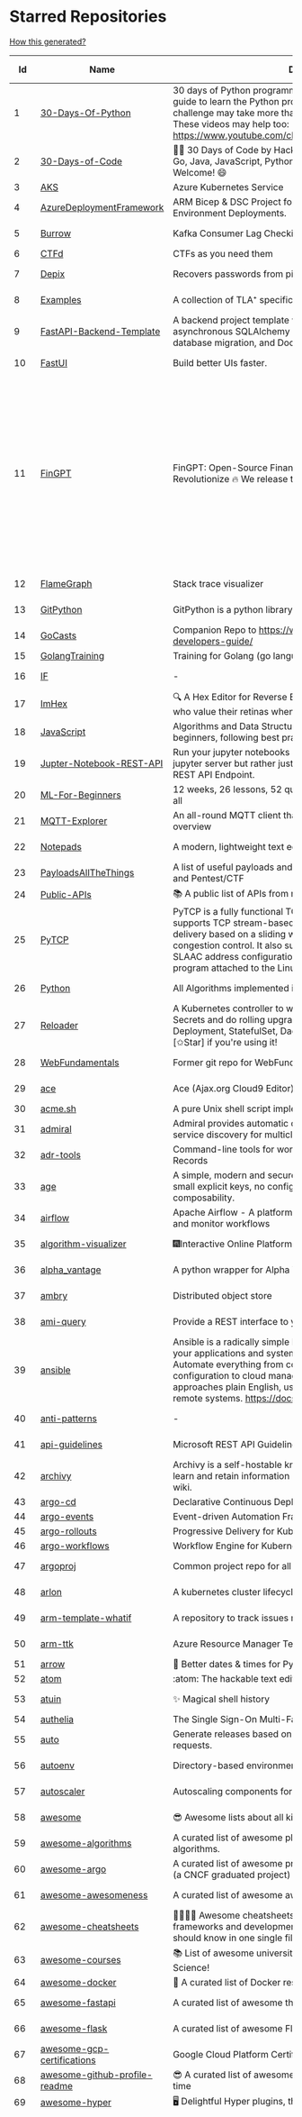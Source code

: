 # Starred Repositories  
[How this generated?](../master/USAGE.md)  
  
| Id 			| Name			| Description | Star Counts | Topics/Tags   | Last Updated 	|  
| ----------- | ----------- 	| ----------- | ----------- | ----------- 	| -----------   |  
|1|[30-Days-Of-Python](https://github.com/Asabeneh/30-Days-Of-Python.git)|30 days of Python programming challenge is a step-by-step guide to learn the Python programming language in 30 days. This challenge may take more than100 days, follow your own pace.  These videos may help too: https://www.youtube.com/channel/UC7PNRuno1rzYPb1xLa4yktw|39258||15-7-2024|  
|2|[30-Days-of-Code](https://github.com/xeoneux/30-Days-of-Code.git)|👨‍💻 30 Days of Code by HackerRank Solutions in C, C++, C#, F#, Go, Java, JavaScript, Python, Ruby, Swift & TypeScript. PRs Welcome! 😄|954|||  
|3|[AKS](https://github.com/Azure/AKS.git)|Azure Kubernetes Service|1934|||  
|4|[AzureDeploymentFramework](https://github.com/brwilkinson/AzureDeploymentFramework.git)|ARM Bicep & DSC Project for Azure Infrastructure and App Environment Deployments.|151||18-5-2024|  
|5|[Burrow](https://github.com/linkedin/Burrow.git)|Kafka Consumer Lag Checking|3698||8-5-2024|  
|6|[CTFd](https://github.com/CTFd/CTFd.git)|CTFs as you need them|5475|||  
|7|[Depix](https://github.com/spipm/Depix.git)|Recovers passwords from pixelized screenshots|25556||27-11-2023|  
|8|[Examples](https://github.com/tlaplus/Examples.git)|A collection of TLA⁺ specifications of varying complexities|1256||18-7-2024|  
|9|[FastAPI-Backend-Template](https://github.com/Aeternalis-Ingenium/FastAPI-Backend-Template.git)|A backend project template with FastAPI, PostgreSQL with asynchronous SQLAlchemy 2.0, Alembic for asynchronous database migration, and Docker.|594|||  
|10|[FastUI](https://github.com/pydantic/FastUI.git)|Build better UIs faster.|7919||30-5-2024|  
|11|[FinGPT](https://github.com/AI4Finance-Foundation/FinGPT.git)|FinGPT: Open-Source Financial Large Language Models!  Revolutionize 🔥    We release the trained model on HuggingFace.|12751|chatgpt, finance, fintech, large-language-models, machine-learning, nlp, prompt-engineering, pytorch, reinforcement-learning, robo-advisor, sentiment-analysis, technical-analysis, fingpt||  
|12|[FlameGraph](https://github.com/brendangregg/FlameGraph.git)|Stack trace visualizer|16890||7-11-2023|  
|13|[GitPython](https://github.com/gitpython-developers/GitPython.git)|GitPython is a python library used to interact with Git repositories.|4511||24-7-2024|  
|14|[GoCasts](https://github.com/StephenGrider/GoCasts.git)|Companion Repo to https://www.udemy.com/go-the-complete-developers-guide/|2051||25-8-2017|  
|15|[GolangTraining](https://github.com/GoesToEleven/GolangTraining.git)|Training for Golang (go language)|9768|||  
|16|[IF](https://github.com/deep-floyd/IF.git)|-|7592||2-6-2023|  
|17|[ImHex](https://github.com/WerWolv/ImHex.git)|🔍 A Hex Editor for Reverse Engineers, Programmers and people who value their retinas when working at 3 AM.|41843||28-7-2024|  
|18|[JavaScript](https://github.com/TheAlgorithms/JavaScript.git)|Algorithms and Data Structures implemented in JavaScript for beginners, following best practices.|31880||23-6-2024|  
|19|[Jupter-Notebook-REST-API](https://github.com/Invictify/Jupter-Notebook-REST-API.git)|Run your jupyter notebooks as a REST API endpoint. This isn't a jupyter server but rather just a way to run your notebooks as a REST API Endpoint.|77||31-3-2020|  
|20|[ML-For-Beginners](https://github.com/microsoft/ML-For-Beginners.git)|12 weeks, 26 lessons, 52 quizzes, classic Machine Learning for all|68507||4-6-2024|  
|21|[MQTT-Explorer](https://github.com/thomasnordquist/MQTT-Explorer.git)|An all-round MQTT client that provides a structured topic overview|2896||17-6-2024|  
|22|[Notepads](https://github.com/0x7c13/Notepads.git)|A modern, lightweight text editor with a minimalist design.|8565||19-7-2024|  
|23|[PayloadsAllTheThings](https://github.com/swisskyrepo/PayloadsAllTheThings.git)|A list of useful payloads and bypass for Web Application Security and Pentest/CTF|58758||16-6-2024|  
|24|[Public-APIs](https://github.com/n0shake/Public-APIs.git)|📚 A public list of APIs from round the web.|21222|||  
|25|[PyTCP](https://github.com/ccie18643/PyTCP.git)|PyTCP is a fully functional TCP/IP stack written in Python. It supports TCP stream-based transport with reliable packet delivery based on a sliding window mechanism and basic congestion control. It also supports IPv6/ICMPv6 protocols with SLAAC address configuration. It operates as a user space program attached to the Linux TAP interface.|337||8-11-2023|  
|26|[Python](https://github.com/TheAlgorithms/Python.git)|All Algorithms implemented in Python|182586||29-7-2024|  
|27|[Reloader](https://github.com/stakater/Reloader.git)|A Kubernetes controller to watch changes in ConfigMap and Secrets and do rolling upgrades on Pods with their associated Deployment, StatefulSet, DaemonSet and DeploymentConfig – [✩Star] if you're using it!|7227||29-7-2024|  
|28|[WebFundamentals](https://github.com/google/WebFundamentals.git)|Former git repo for WebFundamentals on developers.google.com|13858||10-8-2022|  
|29|[ace](https://github.com/ajaxorg/ace.git)|Ace (Ajax.org Cloud9 Editor)|26587||22-7-2024|  
|30|[acme.sh](https://github.com/acmesh-official/acme.sh.git)|A pure Unix shell script implementing ACME client protocol|37912|||  
|31|[admiral](https://github.com/istio-ecosystem/admiral.git)|Admiral provides automatic configuration generation, syncing and service discovery for multicluster Istio service mesh|573|||  
|32|[adr-tools](https://github.com/npryce/adr-tools.git)|Command-line tools for working with Architecture Decision Records|4512||30-3-2020|  
|33|[age](https://github.com/FiloSottile/age.git)|A simple, modern and secure encryption tool (and Go library) with small explicit keys, no config options, and UNIX-style composability.|15936||19-6-2024|  
|34|[airflow](https://github.com/apache/airflow.git)|Apache Airflow - A platform to programmatically author, schedule, and monitor workflows|35668||30-7-2024|  
|35|[algorithm-visualizer](https://github.com/algorithm-visualizer/algorithm-visualizer.git)|:fireworks:Interactive Online Platform that Visualizes Algorithms from Code|46470||18-11-2023|  
|36|[alpha_vantage](https://github.com/RomelTorres/alpha_vantage.git)|A python wrapper for Alpha Vantage API for financial data.|4203||18-7-2024|  
|37|[ambry](https://github.com/linkedin/ambry.git)|Distributed object store|1734||29-7-2024|  
|38|[ami-query](https://github.com/intuit/ami-query.git)|Provide a REST interface to your organization's AMIs|39||31-8-2020|  
|39|[ansible](https://github.com/ansible/ansible.git)|Ansible is a radically simple IT automation platform that makes your applications and systems easier to deploy and maintain. Automate everything from code deployment to network configuration to cloud management, in a language that approaches plain English, using SSH, with no agents to install on remote systems. https://docs.ansible.com.|61955|||  
|40|[anti-patterns](https://github.com/tonybaloney/anti-patterns.git)|-|179||15-7-2022|  
|41|[api-guidelines](https://github.com/microsoft/api-guidelines.git)|Microsoft REST API Guidelines|22599||11-7-2024|  
|42|[archivy](https://github.com/archivy/archivy.git)|Archivy is a self-hostable knowledge repository that allows you to learn and retain information in your own personal and extensible wiki.|3173||25-7-2023|  
|43|[argo-cd](https://github.com/argoproj/argo-cd.git)|Declarative Continuous Deployment for Kubernetes|16924|||  
|44|[argo-events](https://github.com/argoproj/argo-events.git)|Event-driven Automation Framework for Kubernetes|2296|||  
|45|[argo-rollouts](https://github.com/argoproj/argo-rollouts.git)|Progressive Delivery for Kubernetes|2608|||  
|46|[argo-workflows](https://github.com/argoproj/argo-workflows.git)|Workflow Engine for Kubernetes|14668|||  
|47|[argoproj](https://github.com/argoproj/argoproj.git)|Common project repo for all Argo Projects|581||29-7-2024|  
|48|[arlon](https://github.com/arlonproj/arlon.git)|A kubernetes cluster lifecycle management and configuration tool|143||23-7-2024|  
|49|[arm-template-whatif](https://github.com/Azure/arm-template-whatif.git)|A repository to track issues related to what-if noise suppression|86||2-8-2022|  
|50|[arm-ttk](https://github.com/Azure/arm-ttk.git)|Azure Resource Manager Template Toolkit|432||27-3-2024|  
|51|[arrow](https://github.com/arrow-py/arrow.git)|🏹 Better dates & times for Python|8641|||  
|52|[atom](https://github.com/atom/atom.git)|:atom: The hackable text editor|60086|||  
|53|[atuin](https://github.com/atuinsh/atuin.git)|✨ Magical shell history|19281||29-7-2024|  
|54|[authelia](https://github.com/authelia/authelia.git)|The Single Sign-On Multi-Factor portal for web apps|20673|||  
|55|[auto](https://github.com/intuit/auto.git)|Generate releases based on semantic version labels on pull requests.|2226||17-7-2024|  
|56|[autoenv](https://github.com/hyperupcall/autoenv.git)|Directory-based environments.|5635||30-6-2024|  
|57|[autoscaler](https://github.com/kubernetes/autoscaler.git)|Autoscaling components for Kubernetes|7850||29-7-2024|  
|58|[awesome](https://github.com/sindresorhus/awesome.git)|😎 Awesome lists about all kinds of interesting topics|315828||23-7-2024|  
|59|[awesome-algorithms](https://github.com/tayllan/awesome-algorithms.git)|A curated list of awesome places to learn and/or practice algorithms.|19058||15-6-2024|  
|60|[awesome-argo](https://github.com/akuity/awesome-argo.git)|A curated list of awesome projects and resources related to Argo (a CNCF graduated project)|1897||7-6-2024|  
|61|[awesome-awesomeness](https://github.com/bayandin/awesome-awesomeness.git)|A curated list of awesome awesomeness|31511||24-3-2022|  
|62|[awesome-cheatsheets](https://github.com/LeCoupa/awesome-cheatsheets.git)|👩‍💻👨‍💻 Awesome cheatsheets for popular programming languages, frameworks and development tools. They include everything you should know in one single file.|38842||20-6-2024|  
|63|[awesome-courses](https://github.com/prakhar1989/awesome-courses.git)|:books: List of awesome university courses for learning Computer Science!|55775||12-11-2022|  
|64|[awesome-docker](https://github.com/veggiemonk/awesome-docker.git)|:whale: A curated list of Docker resources and projects|29389|||  
|65|[awesome-fastapi](https://github.com/mjhea0/awesome-fastapi.git)|A curated list of awesome things related to FastAPI|8070||2-5-2024|  
|66|[awesome-flask](https://github.com/humiaozuzu/awesome-flask.git)|A curated list of awesome Flask resources and plugins|12089||17-9-2019|  
|67|[awesome-gcp-certifications](https://github.com/sathishvj/awesome-gcp-certifications.git)|Google Cloud Platform Certification resources.|3923||28-4-2024|  
|68|[awesome-github-profile-readme](https://github.com/abhisheknaiidu/awesome-github-profile-readme.git)|😎 A curated list of awesome GitHub Profile which updates in real time |23545||9-10-2022|  
|69|[awesome-hyper](https://github.com/bnb/awesome-hyper.git)|🖥 Delightful Hyper plugins, themes, and resources|10649|||  
|70|[awesome-interview-questions](https://github.com/DopplerHQ/awesome-interview-questions.git)|:octocat: A curated awesome list of lists of interview questions. Feel free to contribute! :mortar_board: |69437|awesome-list, awesomeness, interview-questions, interviewing, interview-practice, ruby, javascript, awesome, list, python-interview-questions, rails-interview, javascript-interview-questions, angularjs-interview-questions, android-interview-questions||  
|71|[awesome-k6](https://github.com/grafana/awesome-k6.git)|A curated list of awesome tools, content and projects using k6|556|load-testing, performance-monitoring, performance-testing, test-automation, testing, testing-tools, awesome, awesome-list||  
|72|[awesome-k8s-resources](https://github.com/tomhuang12/awesome-k8s-resources.git)|A curated list of awesome Kubernetes tools and resources.|3207||27-6-2024|  
|73|[awesome-kubectl-plugins](https://github.com/ishantanu/awesome-kubectl-plugins.git)|Curated list of kubectl plugins|881|kubectl-plugins, awesome-list, kubectl, kubernetes|30-7-2024|  
|74|[awesome-kubernetes](https://github.com/nubenetes/awesome-kubernetes.git)|A curated list of awesome references collected since 2018.|596|||  
|75|[awesome-kubernetes](https://github.com/ramitsurana/awesome-kubernetes.git)|A curated list for awesome kubernetes sources :ship::tada:|14892||9-6-2024|  
|76|[awesome-macOS](https://github.com/iCHAIT/awesome-macOS.git)|  A curated list of awesome applications, softwares, tools and shiny things for macOS.|15715||5-1-2024|  
|77|[awesome-machine-learning](https://github.com/josephmisiti/awesome-machine-learning.git)|A curated list of awesome Machine Learning frameworks, libraries and software.|64621|||  
|78|[awesome-macos-command-line](https://github.com/herrbischoff/awesome-macos-command-line.git)|Use your macOS terminal shell to do awesome things.|28685||2-9-2021|  
|79|[awesome-microservices](https://github.com/mfornos/awesome-microservices.git)|A curated list of Microservice Architecture related principles and technologies.|13114||9-4-2024|  
|80|[awesome-ml-courses](https://github.com/luspr/awesome-ml-courses.git)|Awesome free machine learning and AI courses with video lectures.|2659|machine-learning, deep-learning, reinforcement-learning, ai-courses, artificial-intelligence|18-6-2024|  
|81|[awesome-pentest](https://github.com/enaqx/awesome-pentest.git)|A collection of awesome penetration testing resources, tools and other shiny things|21107||2-7-2024|  
|82|[awesome-python](https://github.com/vinta/awesome-python.git)|An opinionated list of awesome Python frameworks, libraries, software and resources.|214063||17-7-2024|  
|83|[awesome-readme](https://github.com/matiassingers/awesome-readme.git)|A curated list of awesome READMEs|17583||9-7-2024|  
|84|[awesome-scalability](https://github.com/binhnguyennus/awesome-scalability.git)|The Patterns of Scalable, Reliable, and Performant Large-Scale Systems|57164||14-7-2024|  
|85|[awesome-selfhosted](https://github.com/awesome-selfhosted/awesome-selfhosted.git)|A list of Free Software network services and web applications which can be hosted on your own servers|189097|||  
|86|[awesome-shell](https://github.com/alebcay/awesome-shell.git)|A curated list of awesome command-line frameworks, toolkits, guides and gizmos. Inspired by awesome-php.|32112|||  
|87|[awesome-sre](https://github.com/dastergon/awesome-sre.git)|A curated list of Site Reliability and Production Engineering resources.|11753|site-reliability-engineering, production, availability, monitoring, post-mortem, reliability-engineering, capacity-planning, service-level-agreement, scalability, reliability, alerting, on-call, site-reliability, postmortem, incident-response, sre, awesome, awesome-list, devops, list||  
|88|[awesome-sysadmin](https://github.com/awesome-foss/awesome-sysadmin.git)|A curated list of amazingly awesome open-source sysadmin resources.|23961|||  
|89|[awesome-vscode](https://github.com/viatsko/awesome-vscode.git)|🎨 A curated list of delightful VS Code packages and resources.|24656||3-8-2023|  
|90|[awless](https://github.com/wallix/awless.git)|A Mighty CLI for AWS|4973||10-12-2018|  
|91|[aws-cdk](https://github.com/aws/aws-cdk.git)|The AWS Cloud Development Kit is a framework for defining cloud infrastructure in code|11415|aws, infrastructure-as-code, typescript, cloud-infrastructure, hacktoberfest||  
|92|[aws-cdk-examples](https://github.com/aws-samples/aws-cdk-examples.git)|Example projects using the AWS CDK|4993||30-5-2024|  
|93|[aws-cli](https://github.com/aws/aws-cli.git)|Universal Command Line Interface for Amazon Web Services|15162|||  
|94|[aws-cloudformation-user-guide](https://github.com/awsdocs/aws-cloudformation-user-guide.git)|The open source version of the AWS CloudFormation User Guide|762|||  
|95|[aws-eks-best-practices](https://github.com/aws/aws-eks-best-practices.git)|A best practices guide for day 2 operations, including operational excellence, security, reliability, performance efficiency, and cost optimization.|1956||23-7-2024|  
|96|[aws-eks-kubernetes-masterclass](https://github.com/stacksimplify/aws-eks-kubernetes-masterclass.git)|AWS EKS Kubernetes - Masterclass   DevOps, Microservices|1323|kubernetes, kubernetes-pods, kubernetes-deployment, kubernetes-services, kubernetes-secrets, aws-eks, aws-eks-cluster, aws-ebs, aws-rds, aws-alb, aws-alb-ingress-controller, aws-fargate, aws-codebuild, aws-codecommit, aws-codepipeline, fluentd, aws-cloudwatch, docker, yaml|24-5-2024|  
|97|[aws-load-balancer-controller](https://github.com/kubernetes-sigs/aws-load-balancer-controller.git)|A Kubernetes controller for Elastic Load Balancers|3840||31-5-2024|  
|98|[azkaban](https://github.com/azkaban/azkaban.git)|Azkaban workflow manager.|4434|workflow-engine, azkaban, scheduling, hacktoberfest|29-8-2023|  
|99|[azure-cli](https://github.com/Azure/azure-cli.git)|Azure Command-Line Interface|3930||30-7-2024|  
|100|[azure-docs-bicep-samples](https://github.com/Azure/azure-docs-bicep-samples.git)|-|78||5-12-2023|  
|101|[azure-functions-host](https://github.com/Azure/azure-functions-host.git)|The host/runtime that powers Azure Functions|1909||26-7-2024|  
|102|[azure-monitor-opencensus-python](https://github.com/Azure-Samples/azure-monitor-opencensus-python.git)|Sample repository demonstrating Azure Monitor exporters for Opencensus Python|23||1-6-2023|  
|103|[azure-powershell](https://github.com/Azure/azure-powershell.git)|Microsoft Azure PowerShell|4150|azure, powershell, microsoft-azure-powershell, arm, microsoft|30-7-2024|  
|104|[azure-rest-api-specs](https://github.com/Azure/azure-rest-api-specs.git)|The source for REST API specifications for Microsoft Azure.|2528|azure, swagger, openapi, rest, cloud||  
|105|[azure-sdk-for-python](https://github.com/Azure/azure-sdk-for-python.git)|This repository is for active development of the Azure SDK for Python. For consumers of the SDK we recommend visiting our public developer docs at https://docs.microsoft.com/python/azure/ or our versioned developer docs at https://azure.github.io/azure-sdk-for-python. |4392||30-7-2024|  
|106|[azure4everyone-samples](https://github.com/MarczakIO/azure4everyone-samples.git)|-|257||12-2-2022|  
|107|[backstage](https://github.com/backstage/backstage.git)|Backstage is an open framework for building developer portals|27203|||  
|108|[badges](https://github.com/Naereen/badges.git)|:pencil: Markdown code for lots of small badges :ribbon: :pushpin: (shields.io, forthebadge.com etc) :sunglasses:. Contributions are welcome! Please add yours!|4271||24-4-2024|  
|109|[bashhub-client](https://github.com/rcaloras/bashhub-client.git)|:cloud: Bash history in the cloud. Indexed and searchable. |1241||3-11-2023|  
|110|[behave](https://github.com/behave/behave.git)|BDD, Python style.|3114|||  
|111|[benten](https://github.com/intuit/benten.git)|Chatbot Development Framework (with Slack integration for Jira and Jenkins)|134||31-3-2021|  
|112|[bhai-lang](https://github.com/DulLabs/bhai-lang.git)|A toy programming language written in Typescript|3968||17-4-2022|  
|113|[bicep](https://github.com/Azure/bicep.git)|Bicep is a declarative language for describing and deploying Azure resources|3181|||  
|114|[bitcoin](https://github.com/bitcoin/bitcoin.git)|Bitcoin Core integration/staging tree|77406||30-7-2024|  
|115|[black](https://github.com/psf/black.git)|The uncompromising Python code formatter|38068||25-7-2024|  
|116|[blackfriday](https://github.com/russross/blackfriday.git)|Blackfriday: a markdown processor for Go|5407||27-10-2020|  
|117|[blockly](https://github.com/google/blockly.git)|The web-based visual programming editor.|12298|||  
|118|[boto3](https://github.com/boto/boto3.git)|AWS SDK for Python|8870|||  
|119|[boulder](https://github.com/letsencrypt/boulder.git)|An ACME-based certificate authority, written in Go. |5096||26-7-2024|  
|120|[boundary](https://github.com/hashicorp/boundary.git)|Boundary enables identity-based access management for dynamic infrastructure. |3823|||  
|121|[brackets](https://github.com/adobe/brackets.git)|An open source code editor for the web, written in JavaScript, HTML and CSS.|33272||18-3-2021|  
|122|[brooklin](https://github.com/linkedin/brooklin.git)|An extensible distributed system for reliable nearline data streaming at scale|900||21-5-2024|  
|123|[brotli](https://github.com/google/brotli.git)|Brotli compression format|13373||15-7-2024|  
|124|[cdk8s](https://github.com/cdk8s-team/cdk8s.git)|Define Kubernetes native apps and abstractions using object-oriented programming|4242||17-7-2024|  
|125|[cdnjs](https://github.com/cdnjs/cdnjs.git)|🤖 CDN assets - The #1 free and open source CDN built to make life easier for developers.|10267||30-7-2024|  
|126|[cello](https://github.com/cello-proj/cello.git)|Run infrastructure as code (IaC) software tools including CDK, Terraform and Cloud Formation via GitOps.|269||10-5-2024|  
|127|[cert-manager](https://github.com/cert-manager/cert-manager.git)|Automatically provision and manage TLS certificates in Kubernetes|11774||24-7-2024|  
|128|[cfssl](https://github.com/cloudflare/cfssl.git)|CFSSL: Cloudflare's PKI and TLS toolkit|8599||11-7-2024|  
|129|[chalice](https://github.com/aws/chalice.git)|Python Serverless Microframework for AWS|10552||10-6-2024|  
|130|[chaos-mesh](https://github.com/chaos-mesh/chaos-mesh.git)|A Chaos Engineering Platform for Kubernetes.|6582||23-7-2024|  
|131|[chaosmonkey](https://github.com/Netflix/chaosmonkey.git)|Chaos Monkey is a resiliency tool that helps applications tolerate random instance failures.|14864||15-7-2023|  
|132|[chartmuseum](https://github.com/helm/chartmuseum.git)|helm chart repository server|3533||31-5-2024|  
|133|[charts](https://github.com/helm/charts.git)|⚠️(OBSOLETE) Curated applications for Kubernetes|15511||21-12-2021|  
|134|[cheat.sh](https://github.com/chubin/cheat.sh.git)|the only cheat sheet you need|37923||18-4-2022|  
|135|[clair](https://github.com/quay/clair.git)|Vulnerability Static Analysis for Containers|10194||23-7-2024|  
|136|[cli](https://github.com/cli/cli.git)|GitHub’s official command line tool|36221||29-7-2024|  
|137|[cli](https://github.com/snyk/cli.git)|Snyk CLI scans and monitors your projects for security vulnerabilities.|4857||25-7-2024|  
|138|[cli-spinners](https://github.com/sindresorhus/cli-spinners.git)|Spinners for use in the terminal|2392||1-7-2024|  
|139|[cli53](https://github.com/barnybug/cli53.git)|Command line tool for Amazon Route 53|1964||24-2-2023|  
|140|[click](https://github.com/pallets/click.git)|Python composable command line interface toolkit|15361||1-7-2024|  
|141|[cluster-api](https://github.com/kubernetes-sigs/cluster-api.git)|Home for Cluster API, a subproject of sig-cluster-lifecycle|3462||29-7-2024|  
|142|[cobra](https://github.com/spf13/cobra.git)|A Commander for modern Go CLI interactions|37032||28-7-2024|  
|143|[codebytere.github.io](https://github.com/codebytere/codebytere.github.io.git)|personal website|513||18-3-2024|  
|144|[codesearch](https://github.com/google/codesearch.git)|Fast, indexed regexp search over large file trees|3570||19-6-2024|  
|145|[coding-interview-university](https://github.com/jwasham/coding-interview-university.git)|A complete computer science study plan to become a software engineer.|300630|||  
|146|[compose](https://github.com/docker/compose.git)|Define and run multi-container applications with Docker|33218||25-7-2024|  
|147|[conductor](https://github.com/Netflix/conductor.git)|Conductor is a microservices orchestration engine.|12870||13-12-2023|  
|148|[confd](https://github.com/kelseyhightower/confd.git)|Manage local application configuration files using templates and data from etcd or consul|8313||9-12-2023|  
|149|[containerd](https://github.com/containerd/containerd.git)|An open and reliable container runtime|16855||30-7-2024|  
|150|[copacetic](https://github.com/project-copacetic/copacetic.git)|🧵 CLI tool for directly patching container images!|864||29-7-2024|  
|151|[core](https://github.com/home-assistant/core.git)|:house_with_garden: Open source home automation that puts local control and privacy first.|70145|||  
|152|[coredns](https://github.com/coredns/coredns.git)|CoreDNS is a DNS server that chains plugins|12085||2-7-2024|  
|153|[crouton](https://github.com/dnschneid/crouton.git)|Chromium OS Universal Chroot Environment|8534||23-7-2024|  
|154|[cruise-control](https://github.com/linkedin/cruise-control.git)|Cruise-control is the first of its kind to fully automate the dynamic workload rebalance and self-healing of a Kafka cluster. It provides great value to Kafka users by simplifying the operation of Kafka clusters.|2702||24-7-2024|  
|155|[curl](https://github.com/curl/curl.git)|A command line tool and library for transferring data with URL syntax, supporting DICT, FILE, FTP, FTPS, GOPHER, GOPHERS, HTTP, HTTPS, IMAP, IMAPS, LDAP, LDAPS, MQTT, POP3, POP3S, RTMP, RTMPS, RTSP, SCP, SFTP, SMB, SMBS, SMTP, SMTPS, TELNET, TFTP, WS and WSS. libcurl offers a myriad of powerful features|34947||30-7-2024|  
|156|[dailybot](https://github.com/sapumar/dailybot.git)|Simple telegram bot to remind about the daily stand up|8||23-12-2021|  
|157|[dashboard](https://github.com/kubernetes/dashboard.git)|General-purpose web UI for Kubernetes clusters|14151||27-7-2024|  
|158|[datamodel-code-generator](https://github.com/koxudaxi/datamodel-code-generator.git)|Pydantic model and dataclasses.dataclass generator for easy conversion of JSON, OpenAPI, JSON Schema, and YAML data sources.|2501||4-7-2024|  
|159|[datree](https://github.com/datreeio/datree.git)|Prevent Kubernetes misconfigurations from reaching production (again 😤 )! From code to cloud, Datree provides an E2E policy enforcement solution to run automatic checks for rule violations. See our docs: https://hub.datree.io|6399||1-8-2023|  
|160|[design-patterns-for-humans](https://github.com/kamranahmedse/design-patterns-for-humans.git)|An ultra-simplified explanation to design patterns|44147||17-5-2023|  
|161|[developer-roadmap](https://github.com/kamranahmedse/developer-roadmap.git)|Interactive roadmaps, guides and other educational content to help developers grow in their careers.|284380|||  
|162|[devops-exercises](https://github.com/bregman-arie/devops-exercises.git)|Linux, Jenkins, AWS, SRE, Prometheus, Docker, Python, Ansible, Git, Kubernetes, Terraform, OpenStack, SQL, NoSQL, Azure, GCP, DNS, Elastic, Network, Virtualization. DevOps Interview Questions|65204||12-6-2024|  
|163|[discourse](https://github.com/discourse/discourse.git)|A platform for community discussion. Free, open, simple.|41337|||  
|164|[dive](https://github.com/wagoodman/dive.git)|A tool for exploring each layer in a docker image|44820||2-2-2024|  
|165|[django-health-check](https://github.com/revsys/django-health-check.git)|a pluggable app that runs a full check on the deployment, using a number of plugins to check e.g. database, queue server, celery processes, etc.|1198||22-6-2024|  
|166|[dns](https://github.com/miekg/dns.git)|DNS library in Go|7896||21-6-2024|  
|167|[dnscontrol](https://github.com/StackExchange/dnscontrol.git)|Infrastructure as code for DNS!|3038|||  
|168|[dnslib](https://github.com/paulc/dnslib.git)|A Python library to encode/decode DNS wire-format packets |296||8-7-2024|  
|169|[dnsperf](https://github.com/cobblau/dnsperf.git)|A DNS performance tool.|215||14-10-2017|  
|170|[docker-cheat-sheet](https://github.com/wsargent/docker-cheat-sheet.git)|Docker Cheat Sheet|22030||23-6-2022|  
|171|[docker-development-youtube-series](https://github.com/marcel-dempers/docker-development-youtube-series.git)|-|5135||24-10-2023|  
|172|[docker_practice](https://github.com/yeasy/docker_practice.git)|Learn and understand Docker&Container technologies, with real DevOps practice!|24518||4-2-2024|  
|173|[dockerfiles](https://github.com/jessfraz/dockerfiles.git)|Various Dockerfiles I use on the desktop and on servers.|13625||27-3-2021|  
|174|[dotfiles](https://github.com/bbkane/dotfiles.git)|Configs for apps I care about|32||27-7-2024|  
|175|[draft-classic](https://github.com/Azure/draft-classic.git)|A tool for developers to create cloud-native applications on Kubernetes.|3925||26-2-2020|  
|176|[drawio](https://github.com/jgraph/drawio.git)|draw.io is a JavaScript, client-side editor for general diagramming.|40011|diagram, javascript, whiteboard||  
|177|[driftctl](https://github.com/snyk/driftctl.git)|Detect, track and alert on infrastructure drift|2436||8-7-2024|  
|178|[duf](https://github.com/muesli/duf.git)|Disk Usage/Free Utility - a better 'df' alternative|12534||20-9-2023|  
|179|[eBPF-Package-Repository](https://github.com/l3af-project/eBPF-Package-Repository.git)|eBPF Programs|55||15-7-2024|  
|180|[echarts](https://github.com/apache/echarts.git)|Apache ECharts is a powerful, interactive charting and data visualization library for browser|59797||29-7-2024|  
|181|[ecs-refarch-service-discovery](https://github.com/awslabs/ecs-refarch-service-discovery.git)|An EC2 Container Service Reference Architecture for providing Service Discovery to containers using CloudWatch Events, Lambda and Route 53 private hosted zones. |444||25-7-2016|  
|182|[eks-anywhere](https://github.com/aws/eks-anywhere.git)|Run Amazon EKS on your own infrastructure 🚀|1945||29-7-2024|  
|183|[eks-node-viewer](https://github.com/awslabs/eks-node-viewer.git)|EKS Node Viewer|1105||17-7-2024|  
|184|[elasticsearch](https://github.com/elastic/elasticsearch.git)|Free and Open, Distributed, RESTful Search Engine|68755||30-7-2024|  
|185|[emissary](https://github.com/emissary-ingress/emissary.git)|open source Kubernetes-native API gateway for microservices built on the Envoy Proxy|4326||25-7-2024|  
|186|[eng-practices](https://github.com/google/eng-practices.git)|Google's Engineering Practices documentation|19874|||  
|187|[engineering-blogs](https://github.com/kilimchoi/engineering-blogs.git)|A curated list of engineering blogs|30468||5-6-2024|  
|188|[envoy](https://github.com/envoyproxy/envoy.git)|Cloud-native high-performance edge/middle/service proxy|24367||30-7-2024|  
|189|[eruda](https://github.com/liriliri/eruda.git)|Console for mobile browsers|18300||22-7-2024|  
|190|[espanso](https://github.com/espanso/espanso.git)|Cross-platform Text Expander written in Rust|9558||22-7-2024|  
|191|[every-programmer-should-know](https://github.com/mtdvio/every-programmer-should-know.git)|A collection of (mostly) technical things every software developer should know about|77958|cc-by, computer-science, educational, novice, collection|10-5-2024|  
|192|[ewd998](https://github.com/tlaplus-workshops/ewd998.git)|Distributed termination detection on a ring, due to Shmuel Safra:|47||21-7-2023|  
|193|[examples](https://github.com/kubernetes/examples.git)|Kubernetes application example tutorials|6118||20-5-2024|  
|194|[excalidraw](https://github.com/excalidraw/excalidraw.git)|Virtual whiteboard for sketching hand-drawn like diagrams|78075||30-7-2024|  
|195|[external-dns](https://github.com/kubernetes-sigs/external-dns.git)|Configure external DNS servers (AWS Route53, Google CloudDNS and others) for Kubernetes Ingresses and Services|7479||27-7-2024|  
|196|[faas](https://github.com/openfaas/faas.git)|OpenFaaS - Serverless Functions Made Simple|24821|||  
|197|[face_recognition](https://github.com/ageitgey/face_recognition.git)|The world's simplest facial recognition api for Python and the command line|52504||10-6-2022|  
|198|[faker](https://github.com/joke2k/faker.git)|Faker is a Python package that generates fake data for you.|17422|||  
|199|[falcon](https://github.com/falconry/falcon.git)|The no-magic web data plane API and microservices framework for Python developers, with a focus on reliability, correctness, and performance at scale.|9459||25-7-2024|  
|200|[fastapi](https://github.com/fastapi/fastapi.git)|FastAPI framework, high performance, easy to learn, fast to code, ready for production|74057||30-7-2024|  
|201|[fastapi-cache](https://github.com/long2ice/fastapi-cache.git)|fastapi-cache is a tool to cache fastapi response and function result, with backends support redis and memcached.|1224||24-7-2024|  
|202|[fastapi-code-generator](https://github.com/koxudaxi/fastapi-code-generator.git)|This code generator creates FastAPI app from an openapi file.|980|fastapi, openapi, generator, python, pydantic||  
|203|[fastapi-jwt](https://github.com/testdrivenio/fastapi-jwt.git)|Secure a FastAPI app by enabling authentication using JSON Web Tokens (JWTs)|115||8-5-2024|  
|204|[fastapi-mvc](https://github.com/fastapi-mvc/fastapi-mvc.git)|Developer productivity tool for making high-quality FastAPI production-ready APIs.|605||2-2-2024|  
|205|[fastapi-utils](https://github.com/dmontagu/fastapi-utils.git)|Reusable utilities for FastAPI|1847||10-6-2024|  
|206|[fastapi-versioning](https://github.com/DeanWay/fastapi-versioning.git)|api versioning for fastapi web applications|637||24-8-2021|  
|207|[fastapi_client](https://github.com/dmontagu/fastapi_client.git)|FastAPI client generator|331||11-2-2021|  
|208|[fastapi_profiler](https://github.com/sunhailin-Leo/fastapi_profiler.git)|A FastAPI Middleware of https://github.com/joerick/pyinstrument to check your service performance.|219||17-5-2024|  
|209|[fasthttp](https://github.com/valyala/fasthttp.git)|Fast HTTP package for Go. Tuned for high performance. Zero memory allocations in hot paths. Up to 10x faster than net/http|21445||28-7-2024|  
|210|[fauxpilot](https://github.com/fauxpilot/fauxpilot.git)|FauxPilot - an open-source alternative to GitHub Copilot server|14464||29-5-2023|  
|211|[fd](https://github.com/sharkdp/fd.git)|A simple, fast and user-friendly alternative to 'find'|32845||17-7-2024|  
|212|[first-contributions](https://github.com/firstcontributions/first-contributions.git)|🚀✨ Help beginners to contribute to open source projects|43842|||  
|213|[flamethrower](https://github.com/DNS-OARC/flamethrower.git)|a DNS performance and functional testing utility supporting UDP, TCP, DoT and DoH|315||3-10-2023|  
|214|[flasgger](https://github.com/flasgger/flasgger.git)|Easy OpenAPI specs and Swagger UI for your Flask API|3562||23-4-2024|  
|215|[flask](https://github.com/pallets/flask.git)|The Python micro framework for building web applications.|67193||11-7-2024|  
|216|[flask-app-on-azure-functions](https://github.com/Azure-Samples/flask-app-on-azure-functions.git)|A sample to run a Flask app on Azure Functions|22|||  
|217|[flask-caching](https://github.com/pallets-eco/flask-caching.git)|A caching extension for Flask|881||26-5-2024|  
|218|[flask-celery-example](https://github.com/miguelgrinberg/flask-celery-example.git)|This repository contains the example code for my blog article Using Celery with Flask.|1183||12-9-2021|  
|219|[flask-swagger-ui](https://github.com/sveint/flask-swagger-ui.git)|Swagger UI blueprint for flask|178||24-5-2022|  
|220|[flower](https://github.com/mher/flower.git)|Real-time monitor and web admin for Celery distributed task queue|6311||17-12-2023|  
|221|[flux](https://github.com/fluxcd/flux.git)|Successor: https://github.com/fluxcd/flux2|6886||1-11-2022|  
|222|[forcediphttpsadapter](https://github.com/Roadmaster/forcediphttpsadapter.git)|A requests TransportAdapter allowing to force a specific IP for HTTPS connections.|59|||  
|223|[fortio](https://github.com/fortio/fortio.git)|Fortio load testing library, command line tool, advanced echo server and web UI in go (golang). Allows to specify a set query-per-second load and record latency histograms and other useful stats.|3264|||  
|224|[fortio-operator](https://github.com/verfio/fortio-operator.git)|Load Testing Operator within the Kubernetes cluster and outside of it.|37|||  
|225|[free-for-dev](https://github.com/ripienaar/free-for-dev.git)|A list of SaaS, PaaS and IaaS offerings that have free tiers of interest to devops and infradev|85971|free-for-developers, awesome-list||  
|226|[free-programming-books](https://github.com/EbookFoundation/free-programming-books.git)|:books: Freely available programming books|330161||22-7-2024|  
|227|[frp](https://github.com/fatedier/frp.git)|A fast reverse proxy to help you expose a local server behind a NAT or firewall to the internet.|82849|proxy, reverse-proxy, tunnel, nat, go, firewall, frp, expose, http-proxy, p2p|30-7-2024|  
|228|[fucking-algorithm](https://github.com/labuladong/fucking-algorithm.git)|刷算法全靠套路，认准 labuladong 就够了！English version supported! Crack LeetCode, not only how, but also why. |124492||17-7-2024|  
|229|[full-stack-fastapi-template](https://github.com/tiangolo/full-stack-fastapi-template.git)|Full stack, modern web application template. Using FastAPI, React, SQLModel, PostgreSQL, Docker, GitHub Actions, automatic HTTPS and more.|24944|python, json, json-schema, docker, postgresql, frontend, backend, fastapi, traefik, letsencrypt, swagger, jwt, openapi, chakra-ui, react, tanstack-query, tanstack-router, typescript, sqlmodel||  
|230|[fuzzywuzzy](https://github.com/seatgeek/fuzzywuzzy.git)|Fuzzy String Matching in Python|9186||9-9-2021|  
|231|[game_control](https://github.com/ChoudharyChanchal/game_control.git)|-|735||19-7-2020|  
|232|[gcsfuse](https://github.com/GoogleCloudPlatform/gcsfuse.git)|A user-space file system for interacting with Google Cloud Storage|2008||30-7-2024|  
|233|[gin](https://github.com/gin-gonic/gin.git)|Gin is a HTTP web framework written in Go (Golang). It features a Martini-like API with much better performance -- up to 40 times faster. If you need smashing performance, get yourself some Gin.|77176|||  
|234|[git-standup](https://github.com/kamranahmedse/git-standup.git)|Recall what you did on the last working day. Psst! or be nosy and find what someone else in your team did ;-)|7565||15-3-2024|  
|235|[gitbook](https://github.com/GitbookIO/gitbook.git)|The open source frontend for GitBook doc sites|26762|||  
|236|[github-cheat-sheet](https://github.com/tiimgreen/github-cheat-sheet.git)|A list of cool features of Git and GitHub.|46864||15-10-2023|  
|237|[github-readme-stats](https://github.com/anuraghazra/github-readme-stats.git)|:zap: Dynamically generated stats for your github readmes|67105||24-7-2024|  
|238|[github1s](https://github.com/conwnet/github1s.git)|One second to read GitHub code with VS Code.|22770||19-6-2024|  
|239|[gitignore](https://github.com/github/gitignore.git)|A collection of useful .gitignore templates|160074||11-6-2024|  
|240|[gitops-engine](https://github.com/argoproj/gitops-engine.git)|Democratizing GitOps|1664||18-7-2024|  
|241|[gitui](https://github.com/extrawurst/gitui.git)|Blazing 💥 fast terminal-ui for git written in rust 🦀|17966||26-7-2024|  
|242|[glb-director](https://github.com/github/glb-director.git)|GitHub Load Balancer Director and supporting tooling.|2355||28-6-2024|  
|243|[gloo](https://github.com/solo-io/gloo.git)|The Feature-rich, Kubernetes-native, Next-Generation API Gateway Built on Envoy|4045||29-7-2024|  
|244|[go-fuzz](https://github.com/dvyukov/go-fuzz.git)|Randomized testing for Go|4734||3-2-2024|  
|245|[go-github](https://github.com/google/go-github.git)|Go library for accessing the GitHub v3 API|10207||29-7-2024|  
|246|[go-leetcode](https://github.com/austingebauer/go-leetcode.git)|A collection of 100+ popular LeetCode problems solved in Go.|1773||26-11-2023|  
|247|[go-metrics](https://github.com/rcrowley/go-metrics.git)|Go port of Coda Hale's Metrics library|3444||27-12-2020|  
|248|[go-restful](https://github.com/emicklei/go-restful.git)|package for building REST-style Web Services using Go|5008||4-7-2024|  
|249|[go-spew](https://github.com/davecgh/go-spew.git)|Implements a deep pretty printer for Go data structures to aid in debugging|5998|||  
|250|[goaccess](https://github.com/allinurl/goaccess.git)|GoAccess is a real-time web log analyzer and interactive viewer that runs in a terminal in *nix systems or through your browser.|17887||22-7-2024|  
|251|[gobgp](https://github.com/osrg/gobgp.git)|BGP implemented in the Go Programming Language|3561||25-7-2024|  
|252|[golang-web-dev](https://github.com/GoesToEleven/golang-web-dev.git)|-|3323|||  
|253|[goldmark](https://github.com/yuin/goldmark.git)|:trophy: A markdown parser written in Go. Easy to extend, standard(CommonMark) compliant, well structured.|3499||25-6-2024|  
|254|[google-api-python-client](https://github.com/googleapis/google-api-python-client.git)|🐍 The official Python client library for Google's discovery based APIs.|7589||30-7-2024|  
|255|[google-cloud-python](https://github.com/googleapis/google-cloud-python.git)|Google Cloud Client Library for Python|4751|||  
|256|[google-maps-services-python](https://github.com/googlemaps/google-maps-services-python.git)|Python client library for Google Maps API Web Services|4443||16-7-2024|  
|257|[googlesre](https://github.com/google/googlesre.git)|-|159||19-6-2024|  
|258|[goreleaser](https://github.com/goreleaser/goreleaser.git)|Deliver Go binaries as fast and easily as possible|13467||30-7-2024|  
|259|[gotty](https://github.com/sorenisanerd/gotty.git)|Share your terminal as a web application|2105||25-3-2024|  
|260|[gping](https://github.com/orf/gping.git)|Ping, but with a graph|10543||21-7-2024|  
|261|[gpt-pilot](https://github.com/Pythagora-io/gpt-pilot.git)|The first real AI developer|29228||30-7-2024|  
|262|[grafana](https://github.com/grafana/grafana.git)|The open and composable observability and data visualization platform. Visualize metrics, logs, and traces from multiple sources like Prometheus, Loki, Elasticsearch, InfluxDB, Postgres and many more. |61792|||  
|263|[graphene-django](https://github.com/graphql-python/graphene-django.git)|Build powerful, efficient, and flexible GraphQL APIs with seamless Django integration.|4262|||  
|264|[grex](https://github.com/pemistahl/grex.git)|A command-line tool and Rust library with Python bindings for generating regular expressions from user-provided test cases|7063||25-7-2024|  
|265|[greykite](https://github.com/linkedin/greykite.git)|A flexible, intuitive and fast forecasting library|1804||16-1-2024|  
|266|[guacamole-server](https://github.com/apache/guacamole-server.git)|Mirror of Apache Guacamole Server|3009||22-7-2024|  
|267|[halo](https://github.com/manrajgrover/halo.git)|💫 Beautiful spinners for terminal, IPython and Jupyter|2870||16-6-2024|  
|268|[haproxy](https://github.com/haproxy/haproxy.git)|HAProxy Load Balancer's development branch (mirror of git.haproxy.org)|4682|haproxy, load-balancer, reverse-proxy, proxy, http, http2, cache, fastcgi, high-availability, https, ipv6, proxy-protocol, ddos-mitigation, tls13, high-performance, caching|30-7-2024|  
|269|[healthchecks](https://github.com/healthchecks/healthchecks.git)|Open-source cron job and background task monitoring service, written in Python & Django|7767|cron, devops, cron-jobs, monitoring, ops, django||  
|270|[helm](https://github.com/helm/helm.git)|The Kubernetes Package Manager|26546||29-7-2024|  
|271|[helm-git-repo](https://github.com/yks0000/helm-git-repo.git)|A Helm Repo (Automatically build index.yaml)|1||6-4-2021|  
|272|[helmfile](https://github.com/roboll/helmfile.git)|Deploy Kubernetes Helm Charts|4038||13-12-2022|  
|273|[hey](https://github.com/rakyll/hey.git)|HTTP load generator, ApacheBench (ab) replacement|17747||23-3-2021|  
|274|[homebrew-cask](https://github.com/Homebrew/homebrew-cask.git)|🍻 A CLI workflow for the administration of macOS applications distributed as binaries|20728|homebrew, cask, hacktoberfest||  
|275|[homepage](https://github.com/gethomepage/homepage.git)|A highly customizable homepage (or startpage / application dashboard) with Docker and service API integrations.|17516|homepage, nextjs, node, react, self-hosted, startpage, docker|24-7-2024|  
|276|[how-web-works](https://github.com/vasanthk/how-web-works.git)|What happens behind the scenes when we type www.google.com in a browser?|15931||13-3-2023|  
|277|[htmlq](https://github.com/mgdm/htmlq.git)|Like jq, but for HTML.|7020||15-4-2023|  
|278|[htop](https://github.com/htop-dev/htop.git)|htop - an interactive process viewer|6186||28-7-2024|  
|279|[http-api-design](https://github.com/interagent/http-api-design.git)|HTTP API design guide extracted from work on the Heroku Platform API|13682||16-1-2024|  
|280|[http2smugl](https://github.com/neex/http2smugl.git)|-|529||12-10-2023|  
|281|[httpstat](https://github.com/reorx/httpstat.git)|curl statistics made simple|5907||12-6-2023|  
|282|[httpstat](https://github.com/davecheney/httpstat.git)|It's like curl -v, with colours. |7008||13-6-2024|  
|283|[httptools](https://github.com/MagicStack/httptools.git)|Fast HTTP parser|1187||16-10-2023|  
|284|[hub](https://github.com/mislav/hub.git)|A command-line tool that makes git easier to use with GitHub.|22753|||  
|285|[hubot-slack](https://github.com/slackapi/hubot-slack.git)|Slack Developer Kit for Hubot|2301||25-10-2022|  
|286|[hugo](https://github.com/gohugoio/hugo.git)|The world’s fastest framework for building websites.|73962||29-7-2024|  
|287|[hugo-PaperMod](https://github.com/adityatelange/hugo-PaperMod.git)| A fast, clean, responsive Hugo theme.|9291||21-6-2024|  
|288|[hygieia](https://github.com/hygieia/hygieia.git)|CapitalOne  DevOps Dashboard|3785|||  
|289|[hyper](https://github.com/vercel/hyper.git)|A terminal built on web technologies|43026||18-4-2024|  
|290|[influxdb](https://github.com/influxdata/influxdb.git)|Scalable datastore for metrics, events, and real-time analytics|28345||26-7-2024|  
|291|[ingress-nginx](https://github.com/kubernetes/ingress-nginx.git)|Ingress-NGINX Controller for Kubernetes|17033||29-7-2024|  
|292|[inshellisense](https://github.com/microsoft/inshellisense.git)|IDE style command line auto complete|8257||21-6-2024|  
|293|[interactive-coding-challenges](https://github.com/donnemartin/interactive-coding-challenges.git)|120+ interactive Python coding interview challenges (algorithms and data structures).  Includes Anki flashcards.|29182||5-8-2020|  
|294|[interview](https://github.com/mission-peace/interview.git)|Interview questions|11047||30-7-2018|  
|295|[interview](https://github.com/Olshansk/interview.git)|Everything you need to prepare for your technical interview|17666|interview, interview-questions, google-interview, list, guide|28-1-2024|  
|296|[ipvs](https://github.com/cloudflare/ipvs.git)|Package ipvs allows you to manage Linux IPVS services and destinations|134||7-7-2024|  
|297|[ipython](https://github.com/ipython/ipython.git)|Official repository for IPython itself. Other repos in the IPython organization contain things like the website, documentation builds, etc.|16210|||  
|298|[iris](https://github.com/linkedin/iris.git)|Iris is a highly configurable and flexible service for paging and messaging.|806||18-1-2024|  
|299|[iris](https://github.com/kataras/iris.git)|The fastest HTTP/2 Go Web Framework. New, modern and easy to learn. Fast development with Code you control. Unbeatable cost-performance ratio :rocket:|25045|go, iris, web-framework, mvc, golang, dependency-injection, http2, sessions, websocket|7-7-2024|  
|300|[istio](https://github.com/istio/istio.git)|Connect, secure, control, and observe services.|35471||30-7-2024|  
|301|[it-tools](https://github.com/CorentinTh/it-tools.git)|Collection of handy online tools for developers, with great UX. |19088||11-7-2024|  
|302|[ivy](https://github.com/ivy-llc/ivy.git)|Convert Machine Learning Code Between Frameworks|14027|python, machine-learning, deep-learning, neural-network, ivy, tensorflow, pytorch, mxnet, numpy, jax, converter, translation, transpilation||  
|303|[jaeger](https://github.com/jaegertracing/jaeger.git)|CNCF Jaeger, a Distributed Tracing Platform|19960||30-7-2024|  
|304|[javascript-algorithms](https://github.com/trekhleb/javascript-algorithms.git)|📝 Algorithms and data structures implemented in JavaScript with explanations and links to further readings|185690|||  
|305|[javascript-questions](https://github.com/lydiahallie/javascript-questions.git)|A long list of (advanced) JavaScript questions, and their explanations :sparkles:  |61517||10-3-2024|  
|306|[jedis](https://github.com/redis/jedis.git)|Redis Java client|11726||29-7-2024|  
|307|[jellyfin](https://github.com/jellyfin/jellyfin.git)|The Free Software Media System|32213|||  
|308|[jira](https://github.com/pycontribs/jira.git)|Python Jira library. Development chat available on https://matrix.to/#/#pycontribs:matrix.org|1926||9-7-2024|  
|309|[jira](https://github.com/go-jira/jira.git)|simple jira command line client in Go|2663||27-10-2022|  
|310|[jq](https://github.com/jqlang/jq.git)|Command-line JSON processor|29727||12-7-2024|  
|311|[jsii](https://github.com/aws/jsii.git)|jsii allows code in any language to naturally interact with JavaScript classes. It is the technology that enables the AWS Cloud Development Kit to deliver polyglot libraries from a single codebase!|2601||30-7-2024|  
|312|[json-server](https://github.com/typicode/json-server.git)|Get a full fake REST API with zero coding in less than 30 seconds (seriously)|72128||20-7-2024|  
|313|[jsonnet](https://github.com/google/jsonnet.git)|Jsonnet - The data templating language|6862||23-6-2024|  
|314|[jsonschema](https://github.com/python-jsonschema/jsonschema.git)|An implementation of the JSON Schema specification for Python|4527|json-schema, json, validation, schema, jsonschema||  
|315|[k2tf](https://github.com/sl1pm4t/k2tf.git)|Kubernetes YAML to Terraform HCL converter|1167|terraform, kubernetes, yaml, hcl, tool, utility, command-line-tool, converter, hashicorp, hashicorp-terraform|23-5-2024|  
|316|[k3s](https://github.com/k3s-io/k3s.git)|Lightweight Kubernetes|27177||30-7-2024|  
|317|[k6](https://github.com/grafana/k6.git)|A modern load testing tool, using Go and JavaScript - https://k6.io|24086||29-7-2024|  
|318|[k6-benchmarks](https://github.com/grafana/k6-benchmarks.git)|-|31||13-10-2023|  
|319|[k6-example-woocommerce](https://github.com/grafana/k6-example-woocommerce.git)|Example k6 scripts targeting a WooCommerce deployment|40||21-2-2024|  
|320|[k8s-conformance](https://github.com/cncf/k8s-conformance.git)|🧪CNCF K8s Conformance Working Group|840|||  
|321|[k8sgpt](https://github.com/k8sgpt-ai/k8sgpt.git)|Giving Kubernetes Superpowers to everyone|5257||22-7-2024|  
|322|[k9s](https://github.com/derailed/k9s.git)|🐶 Kubernetes CLI To Manage Your Clusters In Style!|25949|||  
|323|[kaniko](https://github.com/GoogleContainerTools/kaniko.git)|Build Container Images In Kubernetes|14371||22-7-2024|  
|324|[kapacitor](https://github.com/influxdata/kapacitor.git)|Open source framework for processing, monitoring, and alerting on time series data|2296|||  
|325|[kargo](https://github.com/akuity/kargo.git)|Application lifecycle orchestration|1414|||  
|326|[katran](https://github.com/facebookincubator/katran.git)|A high performance layer 4 load balancer|4648||29-7-2024|  
|327|[kb](https://github.com/gnebbia/kb.git)|A minimalist command line knowledge base manager|3127||17-10-2023|  
|328|[keras-yolo2](https://github.com/experiencor/keras-yolo2.git)|Easy training on custom dataset. Various backends (MobileNet and SqueezeNet) supported. A YOLO demo to detect raccoon run entirely in brower is accessible at https://git.io/vF7vI (not on Windows).|1728||31-12-2019|  
|329|[kind](https://github.com/kubernetes-sigs/kind.git)|Kubernetes IN Docker - local clusters for testing Kubernetes|13119|||  
|330|[kong](https://github.com/Kong/kong.git)|🦍 The Cloud-Native API Gateway and AI Gateway.|38482|api-gateway, nginx, luajit, microservices, api-management, serverless, apis, consul, docker, reverse-proxy, cloud-native, microservice, kong, devops, kubernetes, kubernetes-ingress-controller, kubernetes-ingress, ai, artificial-intelligence, ai-gateway|30-7-2024|  
|331|[kopf](https://github.com/nolar/kopf.git)|A Python framework to write Kubernetes operators in just a few lines of code|2028||15-6-2024|  
|332|[kraken](https://github.com/uber/kraken.git)|P2P Docker registry capable of distributing TBs of data in seconds|6008||31-5-2024|  
|333|[krew](https://github.com/kubernetes-sigs/krew.git)|📦 Find and install kubectl plugins|6267|kubectl, kubectl-plugins, k8s-sig-cli||  
|334|[ksonnet](https://github.com/ksonnet/ksonnet.git)|A CLI-supported framework that streamlines writing and deployment of Kubernetes configurations to multiple clusters.|1165||5-2-2019|  
|335|[kube-capacity](https://github.com/robscott/kube-capacity.git)|A simple CLI that provides an overview of the resource requests, limits, and utilization in a Kubernetes cluster|2060||21-2-2024|  
|336|[kube-linter](https://github.com/stackrox/kube-linter.git)|KubeLinter is a static analysis tool that checks Kubernetes YAML files and Helm charts to ensure the applications represented in them adhere to best practices.|2848||29-7-2024|  
|337|[kube2iam](https://github.com/jtblin/kube2iam.git)|kube2iam  provides different AWS IAM roles for pods running on Kubernetes|1968||3-12-2023|  
|338|[kubebuilder](https://github.com/kubernetes-sigs/kubebuilder.git)|Kubebuilder - SDK for building Kubernetes APIs using CRDs|7617||30-7-2024|  
|339|[kubeconform](https://github.com/yannh/kubeconform.git)|A FAST Kubernetes manifests validator, with support for Custom Resources!|2070||29-7-2024|  
|340|[kubectl-aliases](https://github.com/ahmetb/kubectl-aliases.git)|Programmatically generated handy kubectl aliases.|3322||22-11-2023|  
|341|[kubectl-cost](https://github.com/kubecost/kubectl-cost.git)|CLI for determining the cost of Kubernetes workloads|862||19-7-2024|  
|342|[kubectl-tree](https://github.com/ahmetb/kubectl-tree.git)|kubectl plugin to browse Kubernetes object hierarchies as a tree 🎄 (star the repo if you are using)|2916||18-12-2023|  
|343|[kubeflow](https://github.com/kubeflow/kubeflow.git)|Machine Learning Toolkit for Kubernetes|14018|||  
|344|[kubernetes](https://github.com/kubernetes/kubernetes.git)|Production-Grade Container Scheduling and Management|108831|||  
|345|[kubernetes-external-secrets](https://github.com/external-secrets/kubernetes-external-secrets.git)|Integrate external secret management systems with Kubernetes|2606|kubernetes, secrets-management, aws, aws-secrets-manager, vault, hashicorp, kubernetes-external-secrets, secrets-manager||  
|346|[kubernetes-network-policy-recipes](https://github.com/ahmetb/kubernetes-network-policy-recipes.git)|Example recipes for Kubernetes Network Policies that you can just copy paste|5601||19-3-2024|  
|347|[kubernetes-the-hard-way](https://github.com/kelseyhightower/kubernetes-the-hard-way.git)|Bootstrap Kubernetes the hard way. No scripts.|40008|||  
|348|[kubescape](https://github.com/kubescape/kubescape.git)|Kubescape is an open-source Kubernetes security platform for your IDE, CI/CD pipelines, and clusters. It includes risk analysis, security, compliance, and misconfiguration scanning, saving Kubernetes users and administrators precious time, effort, and resources.|9993|||  
|349|[kubeshark](https://github.com/kubeshark/kubeshark.git)|The API traffic analyzer for Kubernetes providing real-time K8s protocol-level visibility, capturing and monitoring all traffic and payloads going in, out and across containers, pods, nodes and clusters. Inspired by Wireshark, purposely built for Kubernetes|10783||30-7-2024|  
|350|[kubesphere](https://github.com/kubesphere/kubesphere.git)|The container platform tailored for Kubernetes multi-cloud, datacenter, and edge management ⎈ 🖥 ☁️|14770||9-5-2024|  
|351|[kubespray](https://github.com/kubernetes-sigs/kubespray.git)|Deploy a Production Ready Kubernetes Cluster|15725||30-7-2024|  
|352|[kubetools](https://github.com/collabnix/kubetools.git)|Kubetools - Curated List of Kubernetes Tools|2653||6-7-2024|  
|353|[kubewatch](https://github.com/vmware-archive/kubewatch.git)|Watch k8s events and trigger Handlers|2445||8-4-2022|  
|354|[kudu](https://github.com/projectkudu/kudu.git)|Kudu is the engine behind git/hg deployments, WebJobs, and various other features in Azure Web Sites. It can also run outside of Azure.|3121||6-5-2024|  
|355|[kustomize](https://github.com/kubernetes-sigs/kustomize.git)|Customization of kubernetes YAML configurations|10780|k8s-sig-cli, hacktoberfest|23-7-2024|  
|356|[labs](https://github.com/docker/labs.git)|This is a collection of tutorials for learning how to use Docker with various tools. Contributions welcome.|11510||18-4-2022|  
|357|[landscape](https://github.com/cncf/landscape.git)|🌄 The Cloud Native Interactive Landscape filters and sorts hundreds of projects and products, and shows details including GitHub stars, funding, first and last commits, contributor counts and headquarters location.|9249||29-7-2024|  
|358|[lazydocker](https://github.com/jesseduffield/lazydocker.git)|The lazier way to manage everything docker|35597||21-7-2024|  
|359|[learn-python](https://github.com/trekhleb/learn-python.git)|📚 Playground and cheatsheet for learning Python. Collection of Python scripts that are split by topics and contain code examples with explanations.|16146||21-7-2023|  
|360|[learn-python3](https://github.com/jerry-git/learn-python3.git)|Jupyter notebooks for teaching/learning Python 3|6373|||  
|361|[learn-regex](https://github.com/ziishaned/learn-regex.git)|Learn regex the easy way|45392|regex, regular-expression, learn-regex|1-6-2023|  
|362|[leetcode](https://github.com/gouthampradhan/leetcode.git)|Leetcode solutions|3273|||  
|363|[lettuce](https://github.com/redis/lettuce.git)|Advanced Java Redis client for thread-safe sync, async, and reactive usage. Supports Cluster, Sentinel, Pipelining, and codecs.|5321||29-7-2024|  
|364|[leveldb](https://github.com/google/leveldb.git)|LevelDB is a fast key-value storage library written at Google that provides an ordered mapping from string keys to string values.|35864||20-4-2023|  
|365|[life](https://github.com/cheeaun/life.git)|Life - a timeline of important events in my life|2772||14-10-2018|  
|366|[linkedin-skill-assessments-quizzes](https://github.com/Ebazhanov/linkedin-skill-assessments-quizzes.git)|Full reference of LinkedIn answers 2024 for skill assessments (aws-lambda, rest-api, javascript, react, git, html, jquery, mongodb, java, Go, python, machine-learning, power-point) linkedin excel test lösungen, linkedin machine learning test LinkedIn test questions and answers |28327||26-7-2024|  
|367|[linkerd2](https://github.com/linkerd/linkerd2.git)|Ultralight, security-first service mesh for Kubernetes. Main repo for Linkerd 2.x.|10509||29-7-2024|  
|368|[linux](https://github.com/torvalds/linux.git)|Linux kernel source tree|175528||29-7-2024|  
|369|[linux-insides](https://github.com/0xAX/linux-insides.git)|A little bit about a linux kernel|29686||17-6-2024|  
|370|[litestream](https://github.com/benbjohnson/litestream.git)|Streaming replication for SQLite.|10437|||  
|371|[litmus](https://github.com/litmuschaos/litmus.git)|Litmus helps  SREs and developers practice chaos engineering in a Cloud-native way. Chaos experiments are published at the ChaosHub  (https://hub.litmuschaos.io). Community notes is at https://hackmd.io/a4Zu_sH4TZGeih-xCimi3Q|4296||22-7-2024|  
|372|[locust](https://github.com/locustio/locust.git)|Write scalable load tests in plain Python 🚗💨|24297||30-7-2024|  
|373|[logrus](https://github.com/sirupsen/logrus.git)|Structured, pluggable logging for Go.|24382||6-6-2023|  
|374|[loguru](https://github.com/Delgan/loguru.git)|Python logging made (stupidly) simple|19041|||  
|375|[lovefield](https://github.com/google/lovefield.git)|Lovefield is a relational database for web apps. Written in JavaScript, works cross-browser. Provides SQL-like APIs that are fast, safe, and easy to use.|6821||19-5-2020|  
|376|[machine](https://github.com/docker/machine.git)|Machine management for a container-centric world|6626||2-9-2019|  
|377|[manage-fastapi](https://github.com/ycd/manage-fastapi.git)|:rocket: CLI tool for FastAPI. Generating new FastAPI projects & boilerplates made easy.    |1630||1-8-2023|  
|378|[managers-playbook](https://github.com/ksindi/managers-playbook.git)|:book: Heuristics for effective management|5311||17-11-2023|  
|379|[mangum](https://github.com/jordaneremieff/mangum.git)|AWS Lambda support for ASGI applications|1661|asgi, aws, lambda, serverless, python, asyncio, api-gateway, starlette, fastapi, quart, django, sanic, aws-lambda, python3||  
|380|[marathon](https://github.com/mesosphere/marathon.git)|Deploy and manage containers (including Docker) on top of Apache Mesos at scale.|4066||27-7-2021|  
|381|[markdown-here](https://github.com/adam-p/markdown-here.git)|Google Chrome, Firefox, and Thunderbird extension that lets you write email in Markdown and render it before sending.|59594|||  
|382|[mattermost](https://github.com/mattermost/mattermost.git)|Mattermost is an open source platform for secure collaboration across the entire software development lifecycle..|28806||30-7-2024|  
|383|[maybe](https://github.com/maybe-finance/maybe.git)|The OS for your personal finances|28925||26-7-2024|  
|384|[memray](https://github.com/bloomberg/memray.git)|Memray is a memory profiler for Python|12902|||  
|385|[memtier_benchmark](https://github.com/RedisLabs/memtier_benchmark.git)|NoSQL Redis and Memcache traffic generation and benchmarking tool.|882|redis, benchmark, memcached, load-testing, stress-testing||  
|386|[mergestat-lite](https://github.com/mergestat/mergestat-lite.git)|Query git repositories with SQL. Generate reports, perform status checks, analyze codebases. 🔍 📊|3442||8-3-2024|  
|387|[microsoft-authentication-library-for-python](https://github.com/AzureAD/microsoft-authentication-library-for-python.git)|Microsoft Authentication Library (MSAL) for Python makes it easy to authenticate to Microsoft Entra ID. General docs are available here https://learn.microsoft.com/entra/msal/python/ Stable APIs are documented here https://msal-python.readthedocs.io. Questions can be asked on www.stackoverflow.com with tag "msal" + "python".|770||17-7-2024|  
|388|[minikube](https://github.com/kubernetes/minikube.git)|Run Kubernetes locally|28899|||  
|389|[minio](https://github.com/minio/minio.git)|The Object Store for AI Data Infrastructure|45806||30-7-2024|  
|390|[missil](https://github.com/ericmiguel/missil.git)|Simple FastAPI declarative endpoint-level access control.|98||5-5-2024|  
|391|[mito](https://github.com/mito-ds/mito.git)|The mitosheet package, trymito.io, and other public Mito code.|2257||9-7-2024|  
|392|[mkcert](https://github.com/FiloSottile/mkcert.git)|A simple zero-config tool to make locally trusted development certificates with any names you'd like.|47596||18-4-2024|  
|393|[mkdocs-material](https://github.com/squidfunk/mkdocs-material.git)|Documentation that simply works|19437||29-7-2024|  
|394|[moby](https://github.com/moby/moby.git)|The Moby Project - a collaborative project for the container ecosystem to assemble container-based systems|68267|||  
|395|[monkey](https://github.com/bouk/monkey.git)|Monkey patching in Go|3333||9-12-2019|  
|396|[moto](https://github.com/getmoto/moto.git)|A library that allows you to easily mock out tests based on AWS infrastructure.|7518||30-7-2024|  
|397|[ms-identity-python-webapi-azurefunctions](https://github.com/Azure-Samples/ms-identity-python-webapi-azurefunctions.git)|Python Azure Function Web API secured by Azure AD|38||4-2-2021|  
|398|[mux](https://github.com/gorilla/mux.git)|Package gorilla/mux is a powerful HTTP router and URL matcher for building Go web servers with 🦍|20531||19-6-2024|  
|399|[mycli](https://github.com/dbcli/mycli.git)|A Terminal Client for MySQL with AutoCompletion and Syntax Highlighting.|11350||13-5-2024|  
|400|[mypy](https://github.com/python/mypy.git)|Optional static typing for Python|17975|||  
|401|[nginx-module-vts](https://github.com/vozlt/nginx-module-vts.git)|Nginx virtual host traffic status module|3185||20-1-2024|  
|402|[ngrok](https://github.com/inconshreveable/ngrok.git)|Unified ingress for developers|24090||26-4-2024|  
|403|[nicstat](https://github.com/scotte/nicstat.git)|Fork of https://sourceforge.net/projects/nicstat/ to fix bugs|64||9-5-2018|  
|404|[nocode](https://github.com/kelseyhightower/nocode.git)|The best way to write secure and reliable applications. Write nothing; deploy nowhere.|60109||21-1-2020|  
|405|[novu](https://github.com/novuhq/novu.git)|Open-Source Notification Platform. Embeddable Notification Center, E-mail, Push and Slack Integrations.|33820||30-7-2024|  
|406|[ntopng](https://github.com/ntop/ntopng.git)|Web-based Traffic and Security Network Traffic Monitoring|6074||30-7-2024|  
|407|[nuclei](https://github.com/projectdiscovery/nuclei.git)|Fast and customizable vulnerability scanner based on simple YAML based DSL.|18577|cve-scanner, subdomain-takeover, nuclei-engine, vulnerability-detection, vulnerability-assessment, vulnerability-scanner, security, attack-surface, security-scanner, hacktoberfest||  
|408|[octant](https://github.com/vmware-archive/octant.git)|Highly extensible platform for developers to better understand the complexity of Kubernetes clusters.|6279||19-1-2023|  
|409|[octodns](https://github.com/octodns/octodns.git)|Tools for managing DNS across multiple providers|3082||9-7-2024|  
|410|[og-aws](https://github.com/open-guides/og-aws.git)|📙 Amazon Web Services — a practical guide|35585||24-8-2022|  
|411|[onedev](https://github.com/theonedev/onedev.git)|Git Server with CI/CD, Kanban, and Packages. Seamless integration. Unparalleled experience.|13039||29-7-2024|  
|412|[opa](https://github.com/open-policy-agent/opa.git)|Open Policy Agent (OPA) is an open source, general-purpose policy engine.|9386|||  
|413|[opal](https://github.com/permitio/opal.git)|Policy and data administration, distribution, and real-time updates on top of Policy Agents (OPA, Cedar, ...)|4146||28-7-2024|  
|414|[openapi-generator](https://github.com/OpenAPITools/openapi-generator.git)|OpenAPI Generator allows generation of API client libraries (SDK generation), server stubs, documentation and configuration automatically given an OpenAPI Spec (v2, v3)|20860|rest-api, rest-client, sdk, generator, restful-api, api, api-client, api-server, openapi3, openapi, rest, openapi-generator, hacktoberfest||  
|415|[openapi-python-client](https://github.com/openapi-generators/openapi-python-client.git)|Generate modern Python clients from OpenAPI|1205||20-7-2024|  
|416|[opencensus-python](https://github.com/census-instrumentation/opencensus-python.git)|A stats collection and distributed tracing framework|668||3-1-2024|  
|417|[opencv](https://github.com/opencv/opencv.git)|Open Source Computer Vision Library|77219||30-7-2024|  
|418|[opencv-python](https://github.com/opencv/opencv-python.git)|Automated CI toolchain to produce precompiled opencv-python, opencv-python-headless, opencv-contrib-python and opencv-contrib-python-headless packages.|4352||24-7-2024|  
|419|[opengrok](https://github.com/oracle/opengrok.git)|OpenGrok is a fast and usable source code search and cross reference engine, written in Java|4302||30-7-2024|  
|420|[operator-sdk](https://github.com/operator-framework/operator-sdk.git)|SDK for building Kubernetes applications. Provides high level APIs, useful abstractions, and project scaffolding.|7122|operator, kubernetes, sdk||  
|421|[ora](https://github.com/sindresorhus/ora.git)|Elegant terminal spinner|9014||23-12-2023|  
|422|[ort](https://github.com/oss-review-toolkit/ort.git)|A suite of tools to automate software compliance checks.|1542||30-7-2024|  
|423|[osquery](https://github.com/osquery/osquery.git)|SQL powered operating system instrumentation, monitoring, and analytics.|21566|||  
|424|[oss-fuzz](https://github.com/google/oss-fuzz.git)|OSS-Fuzz - continuous fuzzing for open source software.|10198||30-7-2024|  
|425|[outrun](https://github.com/Overv/outrun.git)|Execute a local command using the processing power of another Linux machine.|3119||24-1-2023|  
|426|[packer](https://github.com/hashicorp/packer.git)|Packer is a tool for creating identical machine images for multiple platforms from a single source configuration.|15003||30-7-2024|  
|427|[papers-we-love](https://github.com/papers-we-love/papers-we-love.git)|Papers from the computer science community to read and discuss.|85660||29-6-2024|  
|428|[pendulum](https://github.com/sdispater/pendulum.git)|Python datetimes made easy|6135||16-12-2023|  
|429|[perf-tools](https://github.com/brendangregg/perf-tools.git)|Performance analysis tools based on Linux perf_events (aka perf) and ftrace|9733||14-1-2020|  
|430|[pex](https://github.com/pex-tool/pex.git)|A tool for generating .pex (Python EXecutable) files, lock files and venvs.|2497||29-7-2024|  
|431|[photography](https://github.com/rampatra/photography.git)|A free online portfolio website to showcase your photos.|933|photography, jekyll, jekyll-theme, jekyll-template, jekyll-website, jekyll-site, website-template, portfolio-website, photographer-theme, photographer, photography-template, photography-site, photography-portfolio, photography-theme|17-7-2024|  
|432|[pi-hole](https://github.com/pi-hole/pi-hole.git)|A black hole for Internet advertisements|48004||5-7-2024|  
|433|[pinpoint](https://github.com/pinpoint-apm/pinpoint.git)|APM, (Application Performance Management) tool for large-scale distributed systems. |13316|apm, monitoring, performance, agent, distributed-tracing, tracing||  
|434|[pipeline](https://github.com/tektoncd/pipeline.git)|A cloud-native Pipeline resource.|8382|||  
|435|[pipenv](https://github.com/pypa/pipenv.git)| Python Development Workflow for Humans.|24741||30-7-2024|  
|436|[ploomber](https://github.com/ploomber/ploomber.git)|The fastest ⚡️ way to build data pipelines. Develop iteratively, deploy anywhere. ☁️|3450||11-7-2024|  
|437|[pod-reaper](https://github.com/target/pod-reaper.git)|Rule based pod killing kubernetes controller|195||20-3-2024|  
|438|[pongo2](https://github.com/flosch/pongo2.git)|Django-syntax like template-engine for Go|2821|template, go, django, template-engine, pongo2, templates, template-language, golang, golang-library||  
|439|[pre-commit-terraform](https://github.com/antonbabenko/pre-commit-terraform.git)|pre-commit git hooks to take care of Terraform configurations 🇺🇦|3110|||  
|440|[predictive-horizontal-pod-autoscaler](https://github.com/jthomperoo/predictive-horizontal-pod-autoscaler.git)|Horizontal Pod Autoscaler built with predictive abilities using statistical models|330||1-7-2023|  
|441|[professional-programming](https://github.com/charlax/professional-programming.git)|A collection of learning resources for curious software engineers|45999|||  
|442|[profile-summary-for-github](https://github.com/tipsy/profile-summary-for-github.git)|Tool for visualizing GitHub profiles|19836|||  
|443|[project-based-learning](https://github.com/practical-tutorials/project-based-learning.git)|Curated list of project-based tutorials|188093||21-3-2023|  
|444|[project-layout](https://github.com/golang-standards/project-layout.git)|Standard Go Project Layout|47592||29-6-2024|  
|445|[projen](https://github.com/projen/projen.git)|Rapidly build modern applications with advanced configuration management|2561||30-7-2024|  
|446|[prometheus](https://github.com/prometheus/prometheus.git)|The Prometheus monitoring system and time series database.|54076|||  
|447|[prometheus-fastapi-instrumentator](https://github.com/trallnag/prometheus-fastapi-instrumentator.git)|Instrument your FastAPI with Prometheus metrics.|888||13-3-2024|  
|448|[protobuf](https://github.com/protocolbuffers/protobuf.git)|Protocol Buffers - Google's data interchange format|64763|||  
|449|[pulsar](https://github.com/apache/pulsar.git)|Apache Pulsar - distributed pub-sub messaging system|13999|||  
|450|[pulumi](https://github.com/pulumi/pulumi.git)|Pulumi - Infrastructure as Code in any programming language 🚀|20625||30-7-2024|  
|451|[pyWhat](https://github.com/bee-san/pyWhat.git)|🐸   Identify anything. pyWhat easily lets you identify emails, IP addresses, and more. Feed it a .pcap file or some text and it'll tell you what it is! 🧙‍♀️|6487||16-5-2023|  
|452|[pycryptodome](https://github.com/Legrandin/pycryptodome.git)|A self-contained cryptographic library for Python|2758||30-6-2024|  
|453|[pycurl](https://github.com/pycurl/pycurl.git)|PycURL - Python interface to libcurl|1064||9-7-2024|  
|454|[pydantic](https://github.com/pydantic/pydantic.git)|Data validation using Python type hints|19909||30-7-2024|  
|455|[pyenv](https://github.com/pyenv/pyenv.git)|Simple Python version management|38046||21-7-2024|  
|456|[pygradle](https://github.com/linkedin/pygradle.git)|Using Gradle to build Python projects|586||3-3-2020|  
|457|[pyinotify](https://github.com/seb-m/pyinotify.git)|Monitoring filesystems events with inotify on Linux.|2285||4-6-2015|  
|458|[pyjwt](https://github.com/jpadilla/pyjwt.git)|JSON Web Token implementation in Python|5019||5-7-2024|  
|459|[pykiteconnect](https://github.com/zerodha/pykiteconnect.git)|The official Python client library for the Kite Connect trading APIs|969||7-2-2024|  
|460|[pyscript](https://github.com/pyscript/pyscript.git)|Try PyScript: https://pyscript.com  Examples: https://tinyurl.com/pyscript-examples  Community: https://discord.gg/HxvBtukrg2|17571||29-7-2024|  
|461|[pytest](https://github.com/pytest-dev/pytest.git)|The pytest framework makes it easy to write small tests, yet scales to support complex functional testing|11714||30-7-2024|  
|462|[python](https://github.com/kubernetes-client/python.git)|Official Python client library for kubernetes|6602||3-7-2024|  
|463|[python-cheatsheet](https://github.com/gto76/python-cheatsheet.git)|Comprehensive Python Cheatsheet|35905|||  
|464|[python-concurrency](https://github.com/volker48/python-concurrency.git)|Code examples from my toptal engineering blog article|155||1-3-2021|  
|465|[python-container](https://github.com/googleapis/python-container.git)|This library has moved to https://github.com/googleapis/google-cloud-python/tree/main/packages/google-cloud-container|46||29-9-2023|  
|466|[python-decouple](https://github.com/HBNetwork/python-decouple.git)|Strict separation of config from code.|2748||1-1-2024|  
|467|[python-fire](https://github.com/google/python-fire.git)|Python Fire is a library for automatically generating command line interfaces (CLIs) from absolutely any Python object.|26661||5-4-2024|  
|468|[python-guide](https://github.com/realpython/python-guide.git)|Python best practices guidebook, written for humans. |28036||29-7-2024|  
|469|[python-patterns](https://github.com/faif/python-patterns.git)|A collection of design patterns/idioms in Python|39965|||  
|470|[python-prompt-toolkit](https://github.com/prompt-toolkit/python-prompt-toolkit.git)|Library for building powerful interactive command line applications in Python|9156||10-6-2024|  
|471|[python-telegram-bot](https://github.com/python-telegram-bot/python-telegram-bot.git)|We have made you a wrapper you can't refuse|25502||24-7-2024|  
|472|[python-terraform](https://github.com/beelit94/python-terraform.git)|-|469||21-6-2022|  
|473|[raft.tla](https://github.com/ongardie/raft.tla.git)|TLA+ specification for the Raft consensus algorithm|450||4-5-2020|  
|474|[ray](https://github.com/ray-project/ray.git)|Ray is a unified framework for scaling AI and Python applications. Ray consists of a core distributed runtime and a set of AI Libraries for accelerating ML workloads.|32301||30-7-2024|  
|475|[reactjs-interview-questions](https://github.com/sudheerj/reactjs-interview-questions.git)|List of top 500 ReactJS Interview Questions & Answers....Coding exercise questions are coming soon!!|38311||26-7-2024|  
|476|[recommenders](https://github.com/recommenders-team/recommenders.git)|Best Practices on Recommendation Systems|18530||10-7-2024|  
|477|[redis](https://github.com/redis/redis.git)|Redis is an in-memory database that persists on disk. The data model is key-value, but many different kind of values are supported: Strings, Lists, Sets, Sorted Sets, Hashes, Streams, HyperLogLogs, Bitmaps.|65826||28-7-2024|  
|478|[redis-datasets](https://github.com/redis-developer/redis-datasets.git)|A Curated List of Sample Redis Datasets|78||6-12-2021|  
|479|[redis-py](https://github.com/redis/redis-py.git)|Redis Python client|12453||30-7-2024|  
|480|[redoc](https://github.com/Redocly/redoc.git)|📘  OpenAPI/Swagger-generated API Reference Documentation|23029||10-6-2024|  
|481|[request](https://github.com/request/request.git)|🏊🏾 Simplified HTTP request client.|25688||11-2-2020|  
|482|[requests](https://github.com/psf/requests.git)|A simple, yet elegant, HTTP library.|51813|python, http, forhumans, requests, python-requests, client, humans, cookies||  
|483|[rest.li](https://github.com/linkedin/rest.li.git)|Rest.li is a REST+JSON framework for building robust, scalable service architectures using dynamic discovery and simple asynchronous APIs.|2485||23-7-2024|  
|484|[resume-cli](https://github.com/jsonresume/resume-cli.git)|CLI tool to easily setup a new resume 📑|4529|||  
|485|[resume.github.com](https://github.com/resume/resume.github.com.git)|Resumes generated using the GitHub informations|61736|||  
|486|[rich](https://github.com/Textualize/rich.git)|Rich is a Python library for rich text and beautiful formatting in the terminal.|48431||26-7-2024|  
|487|[roadmap](https://github.com/github/roadmap.git)|GitHub public roadmap|7798||22-3-2023|  
|488|[rook](https://github.com/rook/rook.git)|Storage Orchestration for Kubernetes|12163||29-7-2024|  
|489|[rover](https://github.com/im2nguyen/rover.git)|Interactive Terraform visualization. State and configuration explorer.|2971||9-10-2023|  
|490|[roxy-wi](https://github.com/roxy-wi/roxy-wi.git)|Web interface for managing Haproxy, Nginx, Apache and Keepalived servers|1451||24-7-2024|  
|491|[rudder-server](https://github.com/rudderlabs/rudder-server.git)|Privacy and Security focused Segment-alternative, in Golang and React  |4021|privacy, warehouse-management, data-warehouse, customer-data, customer-data-pipeline, customer-data-platform, customer-data-lake, segment-alternative, data-integration, data-synchronization, etl, bigquery, redshift, snowflake, data-pipeline, elt, data-engineering, cdp, warehouse-native, event-streaming|30-7-2024|  
|492|[runc](https://github.com/opencontainers/runc.git)|CLI tool for spawning and running containers according to the OCI specification|11632||29-7-2024|  
|493|[rundeck](https://github.com/rundeck/rundeck.git)|Enable Self-Service Operations: Give specific users access to your existing tools, services, and scripts|5438|||  
|494|[sanic](https://github.com/sanic-org/sanic.git)| Accelerate your web app development    Build fast. Run fast.|17927||30-6-2024|  
|495|[scalene](https://github.com/plasma-umass/scalene.git)|Scalene: a high-performance, high-precision CPU, GPU, and memory profiler for Python with AI-powered optimization proposals|11448||28-7-2024|  
|496|[sceptre](https://github.com/Sceptre/sceptre.git)|Build better AWS infrastructure|1465|||  
|497|[schedule](https://github.com/dbader/schedule.git)|Python job scheduling for humans.|11653||25-5-2024|  
|498|[schema](https://github.com/keleshev/schema.git)|Schema validation just got Pythonic|2858||10-6-2024|  
|499|[school-of-sre](https://github.com/linkedin/school-of-sre.git)|At LinkedIn, we are using this curriculum for onboarding our entry-level talents into the SRE role.|7719||28-7-2024|  
|500|[scrapy](https://github.com/scrapy/scrapy.git)|Scrapy, a fast high-level web crawling & scraping framework for Python.|51864||24-7-2024|  
|501|[sdkman-cli](https://github.com/sdkman/sdkman-cli.git)|The SDKMAN! Command Line Interface|6007||24-7-2024|  
|502|[sealed-secrets](https://github.com/bitnami-labs/sealed-secrets.git)|A Kubernetes controller and tool for one-way encrypted Secrets|7403||18-7-2024|  
|503|[seaweedfs](https://github.com/seaweedfs/seaweedfs.git)|SeaweedFS is a fast distributed storage system for blobs, objects, files, and data lake, for billions of files! Blob store has O(1) disk seek, cloud tiering. Filer supports Cloud Drive, cross-DC active-active replication, Kubernetes, POSIX FUSE mount, S3 API, S3 Gateway, Hadoop, WebDAV, encryption, Erasure Coding.|21903||29-7-2024|  
|504|[semgrep](https://github.com/semgrep/semgrep.git)|Lightweight static analysis for many languages. Find bug variants with patterns that look like source code.|10146|||  
|505|[serverless](https://github.com/serverless/serverless.git)|⚡ Serverless Framework – Use AWS Lambda and other managed cloud services to build apps that auto-scale, cost nothing when idle, and boast radically low maintenance.|46324||29-7-2024|  
|506|[serverless-application-model](https://github.com/aws/serverless-application-model.git)|The AWS Serverless Application Model (AWS SAM) transform is a AWS CloudFormation macro that transforms SAM templates into CloudFormation templates.|9304||16-7-2024|  
|507|[service-fabric](https://github.com/microsoft/service-fabric.git)|Service Fabric is a distributed systems platform for packaging, deploying, and managing stateless and stateful distributed applications and containers at large scale.|3018|||  
|508|[shellcheck](https://github.com/koalaman/shellcheck.git)|ShellCheck, a static analysis tool for shell scripts|35698||7-7-2024|  
|509|[shiv](https://github.com/linkedin/shiv.git)|shiv is a command line utility for building fully self contained Python zipapps as outlined in PEP 441, but with all their dependencies included.|1713||9-5-2024|  
|510|[signoz](https://github.com/SigNoz/signoz.git)|SigNoz is an open-source observability platform native to OpenTelemetry with logs, traces and metrics in a single application. An open-source alternative to DataDog, NewRelic, etc. 🔥 🖥.   👉  Open source Application Performance Monitoring (APM) & Observability tool|17837||30-7-2024|  
|511|[silver-surfer](https://github.com/devtron-labs/silver-surfer.git)|Kubernetes objects api-version compatibility checker and provides migration path for K8s objects and prepare it for cluster upgrades|330||1-8-2023|  
|512|[simple-kubernetes-webhook](https://github.com/slackhq/simple-kubernetes-webhook.git)|This project is aimed at illustrating how to build a fully functioning kubernetes admission webhook in the simplest way possible.|175||14-10-2021|  
|513|[skipper](https://github.com/zalando/skipper.git)|An HTTP router and reverse proxy for service composition, including use cases like Kubernetes Ingress|3059||29-7-2024|  
|514|[slack](https://github.com/integrations/slack.git)|Bring your code to the conversations you care about with the GitHub and Slack integration|3014|||  
|515|[slate](https://github.com/slatedocs/slate.git)|Beautiful static documentation for your API|35976||7-2-2024|  
|516|[sonobuoy](https://github.com/vmware-tanzu/sonobuoy.git)|Sonobuoy is a diagnostic tool that makes it easier to understand the state of a Kubernetes cluster by running a set of Kubernetes conformance tests and other plugins in an accessible and non-destructive manner.|2880|||  
|517|[sops](https://github.com/getsops/sops.git)|Simple and flexible tool for managing secrets|15981||29-7-2024|  
|518|[spacedrive](https://github.com/spacedriveapp/spacedrive.git)|Spacedrive is an open source cross-platform file explorer, powered by a virtual distributed filesystem written in Rust.|29605||28-7-2024|  
|519|[speedtest-cli](https://github.com/sivel/speedtest-cli.git)|Command line interface for testing internet bandwidth using speedtest.net|13431|||  
|520|[spinner](https://github.com/briandowns/spinner.git)|Go (golang) package with 90 configurable terminal spinner/progress indicators.|2310||21-1-2024|  
|521|[sqlc](https://github.com/sqlc-dev/sqlc.git)|Generate type-safe code from SQL|11792||19-7-2024|  
|522|[sqlflow](https://github.com/sql-machine-learning/sqlflow.git)|Brings SQL and AI together.|5054||13-5-2022|  
|523|[sre-interview-prep-guide](https://github.com/mxssl/sre-interview-prep-guide.git)|Site Reliability Engineer Interview Preparation Guide|6926||27-7-2024|  
|524|[starlette](https://github.com/encode/starlette.git)|The little ASGI framework that shines. 🌟|9843|python, async, websockets, http|27-7-2024|  
|525|[starred-repo-toc](https://github.com/yks0000/starred-repo-toc.git)|Generates Markdown table for all Starred Repositories by a GitHub user.|38||30-7-2024|  
|526|[statsd](https://github.com/statsd/statsd.git)|Daemon for easy but powerful stats aggregation|17569||22-8-2023|  
|527|[steampipe](https://github.com/turbot/steampipe.git)|Zero-ETL, infinite possibilities. Live query APIs, code & more with SQL. No DB required.|6724||29-7-2024|  
|528|[strimzi-kafka-operator](https://github.com/strimzi/strimzi-kafka-operator.git)|Apache Kafka® running on Kubernetes|4670||30-7-2024|  
|529|[structlog](https://github.com/hynek/structlog.git)|Simple, powerful, and fast logging for Python.|3353||26-7-2024|  
|530|[styleguide](https://github.com/google/styleguide.git)|Style guides for Google-originated open-source projects|37025||16-7-2024|  
|531|[system-design](https://github.com/karanpratapsingh/system-design.git)|Learn how to design systems at scale and prepare for system design interviews|30850||18-1-2024|  
|532|[system-design-interview](https://github.com/checkcheckzz/system-design-interview.git)|System design interview for IT companies|21457||23-12-2020|  
|533|[systeminformer](https://github.com/winsiderss/systeminformer.git)|A free, powerful, multi-purpose tool that helps you monitor system resources, debug software and detect malware. Brought to you by Winsider Seminars & Solutions, Inc. @ http://www.windows-internals.com|10650|administrator, windows, system-monitor, performance-monitoring, performance-tuning, performance, debugger, benchmarking, security, profiling, realtime, monitoring, monitor-performance, process-manager, process-monitor, processhacker, monitor, systeminformer|28-7-2024|  
|534|[tech-interview-handbook](https://github.com/yangshun/tech-interview-handbook.git)|💯 Curated coding interview preparation materials for busy software engineers|114691||28-6-2024|  
|535|[telegraf](https://github.com/influxdata/telegraf.git)|Agent for collecting, processing, aggregating, and writing metrics, logs, and other arbitrary data.|14343|||  
|536|[telegram-bot-heroku-deploy](https://github.com/AnshumanFauzdar/telegram-bot-heroku-deploy.git)|Detailed guide to initially deploy a simple telegram python bot to heroku|47||5-2-2022|  
|537|[terminalizer](https://github.com/faressoft/terminalizer.git)|🦄 Record your terminal and generate animated gif images or share a web player|15159||12-7-2024|  
|538|[terraform](https://github.com/hashicorp/terraform.git)|Terraform enables you to safely and predictably create, change, and improve infrastructure. It is a source-available tool that codifies APIs into declarative configuration files that can be shared amongst team members, treated as code, edited, reviewed, and versioned.|41812|||  
|539|[terraform-aws-devops](https://github.com/antonbabenko/terraform-aws-devops.git)|Info about many of my Terraform, AWS, and DevOps projects.|422|||  
|540|[terraform-aws-documentdb-cluster](https://github.com/cloudposse/terraform-aws-documentdb-cluster.git)|Terraform module to provision a DocumentDB cluster on AWS|60||25-7-2024|  
|541|[terraform-best-practices](https://github.com/antonbabenko/terraform-best-practices.git)|Terraform Best Practices free ebook translated into 🇬🇧🇦🇪🇧🇦🇧🇷🇫🇷🇬🇪🇩🇪🇬🇷🇮🇱🇮🇳🇮🇩🇮🇹🇰🇷🇵🇱🇷🇴🇨🇳🇪🇸🇹🇷🇺🇦🇵🇰|1986|||  
|542|[terraform-course](https://github.com/wardviaene/terraform-course.git)|Course files for my Udemy course about Terraform|1576|||  
|543|[terraform-examples](https://github.com/Qovery/terraform-examples.git)|This repository contains ready to use Terraform examples with Qovery to create outstanding infrastructure|49||12-7-2023|  
|544|[terraform-multi-account](https://github.com/inovex/terraform-multi-account.git)|Some example how toadress multiple aws accounts with Terraform|20|||  
|545|[terraform-provider-restapi](https://github.com/Mastercard/terraform-provider-restapi.git)|A terraform provider to manage objects in a RESTful API|787||19-4-2024|  
|546|[terraform-switcher](https://github.com/warrensbox/terraform-switcher.git)|A command line tool to switch between different versions of terraform  (install with homebrew and more)|1331||18-7-2024|  
|547|[terraform-warp9](https://github.com/addamstj/terraform-warp9.git)|Code for the Terraform course|148|||  
|548|[terraformer](https://github.com/GoogleCloudPlatform/terraformer.git)|CLI tool to generate terraform files from existing infrastructure (reverse Terraform). Infrastructure to Code|12204||6-3-2024|  
|549|[terrascan](https://github.com/tenable/terrascan.git)|Detect compliance and security violations across Infrastructure as Code to mitigate risk before provisioning cloud native infrastructure.|4628||7-3-2024|  
|550|[terratest](https://github.com/gruntwork-io/terratest.git)| Terratest is a Go library that makes it easier to write automated tests for your infrastructure code.|7423|||  
|551|[textual](https://github.com/Textualize/textual.git)|The lean application framework for Python.  Build sophisticated user interfaces with a simple Python API. Run your apps in the terminal and a web browser.|24451|terminal, python, tui, rich, cli, framework|29-7-2024|  
|552|[tflint](https://github.com/terraform-linters/tflint.git)|A Pluggable Terraform Linter|4771||8-7-2024|  
|553|[the-art-of-command-line](https://github.com/jlevy/the-art-of-command-line.git)|Master the command line, in one page|151321||12-7-2023|  
|554|[thefuck](https://github.com/nvbn/thefuck.git)|Magnificent app which corrects your previous console command.|83909||25-1-2024|  
|555|[thefuzz](https://github.com/seatgeek/thefuzz.git)|Fuzzy String Matching in Python|2670|||  
|556|[thunderdome-planning-poker](https://github.com/StevenWeathers/thunderdome-planning-poker.git)|⚡ Thunderdome is an open source agile planning poker, sprint retro, and story mapping tool|397||19-7-2024|  
|557|[tldr](https://github.com/tldr-pages/tldr.git)|📚 Collaborative cheatsheets for console commands|49577||30-7-2024|  
|558|[toha](https://github.com/hugo-toha/toha.git)|A Hugo theme for personal portfolio|982|hacktoberfest, hugo, theme, portfolio, portfolio-site, blog, personal-website, personal-site, hacktoberfest-accepted, hugo-site, toha||  
|559|[tokei](https://github.com/XAMPPRocky/tokei.git)|Count your code, quickly.|10648||18-6-2024|  
|560|[tox](https://github.com/tox-dev/tox.git)|Command line driven CI frontend and development task automation tool.|3592||23-7-2024|  
|561|[tqdm](https://github.com/tqdm/tqdm.git)|:zap: A Fast, Extensible Progress Bar for Python and CLI|28054||2-5-2024|  
|562|[trafficserver](https://github.com/apache/trafficserver.git)|Apache Traffic Server™ is a fast, scalable and extensible HTTP/1.1 and HTTP/2 compliant caching proxy server.|1783||29-7-2024|  
|563|[trivy](https://github.com/aquasecurity/trivy.git)|Find vulnerabilities, misconfigurations, secrets, SBOM in containers, Kubernetes, code repositories, clouds and more|22357||30-7-2024|  
|564|[troposphere](https://github.com/cloudtools/troposphere.git)|troposphere - Python library to create AWS CloudFormation descriptions|4920|||  
|565|[trufflehog](https://github.com/trufflesecurity/trufflehog.git)|Find and verify secrets|14766|||  
|566|[tv](https://github.com/alexhallam/tv.git)|📺(tv) Tidy Viewer is a cross-platform CLI csv pretty printer that uses column styling to maximize viewer enjoyment.|2044||29-3-2024|  
|567|[typer](https://github.com/tiangolo/typer.git)|Typer, build great CLIs. Easy to code. Based on Python type hints.|15012||17-7-2024|  
|568|[typeshed](https://github.com/python/typeshed.git)|Collection of library stubs for Python, with static types|4200||30-7-2024|  
|569|[udemy-downloader-gui](https://github.com/FaisalUmair/udemy-downloader-gui.git)|A desktop application for downloading Udemy Courses|6111|electron, nodejs, udemy, udemy-dl, udemy-downloader-gui, windows, mac, macos, linux, downloader|11-8-2020|  
|570|[ultimate-go](https://github.com/hoanhan101/ultimate-go.git)|The Ultimate Go Study Guide|14953||17-9-2021|  
|571|[upterm](https://github.com/railsware/upterm.git)|A terminal emulator for the 21st century.|19239|||  
|572|[uvicorn-gunicorn-docker](https://github.com/tiangolo/uvicorn-gunicorn-docker.git)|Docker image with Uvicorn managed by Gunicorn for high-performance web applications in Python with performance auto-tuning.|620||23-5-2024|  
|573|[uvicorn-gunicorn-fastapi-docker](https://github.com/tiangolo/uvicorn-gunicorn-fastapi-docker.git)|Docker image with Uvicorn managed by Gunicorn for high-performance FastAPI web applications in Python with performance auto-tuning.|2644||23-5-2024|  
|574|[vector](https://github.com/Netflix/vector.git)|Vector is an on-host performance monitoring framework which exposes hand picked high resolution metrics to every engineer’s browser.|3579||10-10-2020|  
|575|[vegeta](https://github.com/tsenart/vegeta.git)|HTTP load testing tool and library. It's over 9000!|23096|||  
|576|[vercel](https://github.com/vercel/vercel.git)|Develop. Preview. Ship.|12473||30-7-2024|  
|577|[vim-airline](https://github.com/vim-airline/vim-airline.git)|lean & mean status/tabline for vim that's light as air|17702||23-7-2024|  
|578|[viper](https://github.com/spf13/viper.git)|Go configuration with fangs|26493||23-7-2024|  
|579|[vitess](https://github.com/vitessio/vitess.git)|Vitess is a database clustering system for horizontal scaling of MySQL.|18257||30-7-2024|  
|580|[vizceral](https://github.com/Netflix/vizceral.git)|WebGL visualization for displaying animated traffic graphs|4071|||  
|581|[vscode](https://github.com/microsoft/vscode.git)|Visual Studio Code|161049||30-7-2024|  
|582|[vscode-debug-visualizer](https://github.com/hediet/vscode-debug-visualizer.git)|An extension for VS Code that visualizes data during debugging.|7851||23-1-2024|  
|583|[vuls](https://github.com/future-architect/vuls.git)|Agent-less vulnerability scanner for Linux, FreeBSD, Container, WordPress, Programming language libraries, Network devices|10821|||  
|584|[wait-for-it](https://github.com/vishnubob/wait-for-it.git)|Pure bash script to test and wait on the availability of a TCP host and port|9247||22-8-2020|  
|585|[warhol.plugin.zsh](https://github.com/unixorn/warhol.plugin.zsh.git)|Colorize command output using grc and lscolors|59|zsh-plugin, grc, lscolors, hacktoberfest|2-4-2024|  
|586|[watchman](https://github.com/facebook/watchman.git)|Watches files and records, or triggers actions, when they change. |12461||29-7-2024|  
|587|[wavefront-kubernetes](https://github.com/wavefrontHQ/wavefront-kubernetes.git)|Kubernetes definitions and templates for Wavefront|9|||  
|588|[webkubectl](https://github.com/1Panel-dev/webkubectl.git)|Run kubectl command in Web Browser.|848||21-2-2024|  
|589|[werkzeug](https://github.com/pallets/werkzeug.git)|The comprehensive WSGI web application library.|6599||14-7-2024|  
|590|[wrk2](https://github.com/giltene/wrk2.git)|A constant throughput, correct latency recording variant of wrk|4208|||  
|591|[wtfpython](https://github.com/satwikkansal/wtfpython.git)|What the f*ck Python? 😱|35526||13-5-2024|  
|592|[wuzz](https://github.com/asciimoo/wuzz.git)|Interactive cli tool for HTTP inspection|10523||22-1-2021|  
|593|[x509-certificate-exporter](https://github.com/enix/x509-certificate-exporter.git)|A Prometheus exporter to monitor x509 certificates expiration in Kubernetes clusters or standalone|617||8-7-2024|  
|594|[xdp-tutorial](https://github.com/xdp-project/xdp-tutorial.git)|XDP tutorial|2361||24-6-2024|  
|595|[yaspin](https://github.com/pavdmyt/yaspin.git)|A lightweight terminal spinner for Python with safe pipes and redirects 🎁|767||8-4-2024|  
|596|[youtube-dl](https://github.com/ytdl-org/youtube-dl.git)|Command-line program to download videos from YouTube.com and other video sites|130320|||  
|597|[yq](https://github.com/mikefarah/yq.git)|yq is a portable command-line YAML, JSON, XML, CSV, TOML  and properties processor|11414||21-7-2024|  
|598|[ytfzf](https://github.com/pystardust/ytfzf.git)|A posix script to find and watch youtube videos from the terminal. (Without API)|3692||31-1-2024|  
|599|[zap](https://github.com/uber-go/zap.git)|Blazing fast, structured, leveled logging in Go.|21439||25-7-2024|  
|600|[zuul](https://github.com/Netflix/zuul.git)|Zuul is a gateway service that provides dynamic routing, monitoring, resiliency, security, and more.|13341||29-7-2024|  
|601|[zx](https://github.com/google/zx.git)|A tool for writing better scripts|42569||6-7-2024|  
  
